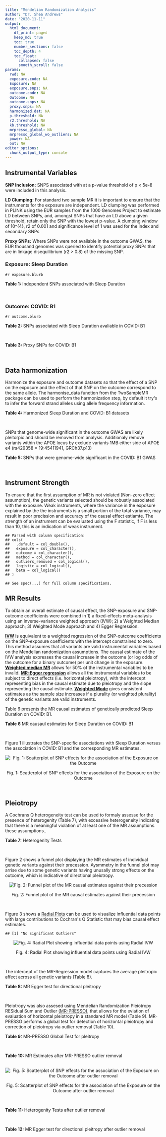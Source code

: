 ```yaml
---
title: "Mendelian Randomization Analysis"
author: "Dr. Shea Andrews"
date: "2020-11-11"
output:
  html_document:
    df_print: paged
    keep_md: true
    toc: true
    number_sections: false
    toc_depth: 4
    toc_float:
      collapsed: false
      smooth_scroll: false
params:
  rwd: NA
  exposure.code: NA
  Exposure: NA
  exposure.snps: NA
  outcome.code: NA
  Outcome: NA
  outcome.snps: NA
  proxy.snps: NA
  harmonized.dat: NA
  p.threshold: NA
  r2.threshold: NA
  kb.threshold: NA
  mrpresso_global: NA
  mrpresso_global_wo_outliers: NA
  power: NA
  out: NA
editor_options:
  chunk_output_type: console
---
```







## Instrumental Variables
**SNP Inclusion:** SNPS associated with at a p-value threshold of p < 5e-8 were included in this analysis.
<br>

**LD Clumping:** For standard two sample MR it is important to ensure that the instruments for the exposure are independent. LD clumping was performed in PLINK using the EUR samples from the 1000 Genomes Project to estimate LD between SNPs, and, amongst SNPs that have an LD above a given threshold, retain only the SNP with the lowest p-value. A clumping window of 10^{4}, r2 of 0.001 and significance level of 1 was used for the index and secondary SNPs.
<br>

**Proxy SNPs:** Where SNPs were not available in the outcome GWAS, the EUR thousand genomes was queried to identify potential proxy SNPs that are in linkage disequilibrium (r2 > 0.8) of the missing SNP.
<br>

### Exposure: Sleep Duration
`#r exposure.blurb`
<br>

**Table 1:** Independent SNPs associated with Sleep Duration
<div data-pagedtable="false">
  <script data-pagedtable-source type="application/json">
{"columns":[{"label":["SNP"],"name":[1],"type":["chr"],"align":["left"]},{"label":["CHROM"],"name":[2],"type":["dbl"],"align":["right"]},{"label":["POS"],"name":[3],"type":["dbl"],"align":["right"]},{"label":["REF"],"name":[4],"type":["chr"],"align":["left"]},{"label":["ALT"],"name":[5],"type":["chr"],"align":["left"]},{"label":["AF"],"name":[6],"type":["dbl"],"align":["right"]},{"label":["BETA"],"name":[7],"type":["dbl"],"align":["right"]},{"label":["SE"],"name":[8],"type":["dbl"],"align":["right"]},{"label":["Z"],"name":[9],"type":["dbl"],"align":["right"]},{"label":["P"],"name":[10],"type":["dbl"],"align":["right"]},{"label":["N"],"name":[11],"type":["dbl"],"align":["right"]},{"label":["TRAIT"],"name":[12],"type":["chr"],"align":["left"]}],"data":[{"1":"rs915416","2":"1","3":"34731984","4":"C","5":"G","6":"0.710053","7":"-0.0192587","8":"0.00249452","9":"-7.72040","10":"9.9e-15","11":"446118","12":"Sleep_Duration"},{"1":"rs269054","2":"1","3":"57864304","4":"T","5":"A","6":"0.422076","7":"0.0136431","8":"0.00229327","9":"5.94919","10":"2.1e-09","11":"446118","12":"Sleep_Duration"},{"1":"rs61796569","2":"1","3":"66476437","4":"C","5":"T","6":"0.269583","7":"0.0154442","8":"0.00256443","9":"6.02247","10":"1.5e-09","11":"446118","12":"Sleep_Duration"},{"1":"rs12567114","2":"1","3":"98527951","4":"G","5":"A","6":"0.275802","7":"0.0148307","8":"0.00254030","9":"5.83817","10":"4.3e-09","11":"446118","12":"Sleep_Duration"},{"1":"rs62120041","2":"2","3":"9185564","4":"T","5":"C","6":"0.066098","7":"-0.0261113","8":"0.00457497","9":"-5.70743","10":"9.6e-09","11":"446118","12":"Sleep_Duration"},{"1":"rs374153","2":"2","3":"40382712","4":"C","5":"T","6":"0.841915","7":"-0.0176119","8":"0.00310308","9":"-5.67562","10":"9.1e-09","11":"446118","12":"Sleep_Duration"},{"1":"rs2717076","2":"2","3":"58061127","4":"C","5":"T","6":"0.627416","7":"0.0184107","8":"0.00234091","9":"7.86476","10":"3.1e-15","11":"446118","12":"Sleep_Duration"},{"1":"rs75539574","2":"2","3":"58871658","4":"A","5":"C","6":"0.085792","7":"0.0362482","8":"0.00406522","9":"8.91666","10":"6.9e-19","11":"446118","12":"Sleep_Duration"},{"1":"rs7556815","2":"2","3":"114085785","4":"G","5":"A","6":"0.219144","7":"0.0407248","8":"0.00274023","9":"14.86180","10":"1.3e-49","11":"446118","12":"Sleep_Duration"},{"1":"rs35662245","2":"2","3":"147583187","4":"T","5":"A","6":"0.338744","7":"0.0145968","8":"0.00239263","9":"6.10073","10":"1.4e-09","11":"446118","12":"Sleep_Duration"},{"1":"rs11885663","2":"2","3":"166944004","4":"C","5":"T","6":"0.247809","7":"0.0162176","8":"0.00261811","9":"6.19439","10":"8.6e-10","11":"446118","12":"Sleep_Duration"},{"1":"rs10173260","2":"2","3":"210377845","4":"T","5":"C","6":"0.606235","7":"0.0128368","8":"0.00231322","9":"5.54932","10":"2.9e-08","11":"446118","12":"Sleep_Duration"},{"1":"rs112230981","2":"3","3":"55879269","4":"A","5":"G","6":"0.050160","7":"-0.0315275","8":"0.00522787","9":"-6.03066","10":"2.2e-09","11":"446118","12":"Sleep_Duration"},{"1":"rs17732997","2":"3","3":"70470834","4":"C","5":"G","6":"0.430902","7":"-0.0129345","8":"0.00228820","9":"-5.65270","10":"1.2e-08","11":"446118","12":"Sleep_Duration"},{"1":"rs7644809","2":"3","3":"107564459","4":"T","5":"C","6":"0.578394","7":"-0.0130621","8":"0.00230148","9":"-5.67552","10":"1.6e-08","11":"446118","12":"Sleep_Duration"},{"1":"rs13088093","2":"3","3":"135838598","4":"T","5":"G","6":"0.336317","7":"0.0162722","8":"0.00240235","9":"6.77345","10":"7.0e-12","11":"446118","12":"Sleep_Duration"},{"1":"rs2192528","2":"4","3":"18327896","4":"A","5":"G","6":"0.519935","7":"-0.0133687","8":"0.00226920","9":"-5.89137","10":"2.7e-09","11":"446118","12":"Sleep_Duration"},{"1":"rs17427571","2":"4","3":"82254908","4":"A","5":"G","6":"0.315687","7":"-0.0138255","8":"0.00243544","9":"-5.67680","10":"1.3e-08","11":"446118","12":"Sleep_Duration"},{"1":"rs35531607","2":"4","3":"92533225","4":"T","5":"C","6":"0.474083","7":"0.0128402","8":"0.00227278","9":"5.64956","10":"1.5e-08","11":"446118","12":"Sleep_Duration"},{"1":"rs13109404","2":"4","3":"102896591","4":"T","5":"G","6":"0.071976","7":"-0.0312035","8":"0.00440829","9":"-7.07837","10":"1.4e-12","11":"446118","12":"Sleep_Duration"},{"1":"rs365663","2":"5","3":"1428883","4":"A","5":"G","6":"0.454037","7":"-0.0146291","8":"0.00227857","9":"-6.42030","10":"1.0e-10","11":"446118","12":"Sleep_Duration"},{"1":"rs465700","2":"5","3":"3126493","4":"C","5":"G","6":"0.892166","7":"-0.0225148","8":"0.00367362","9":"-6.12878","10":"1.4e-09","11":"446118","12":"Sleep_Duration"},{"1":"rs56372231","2":"5","3":"102321905","4":"C","5":"T","6":"0.334093","7":"0.0169439","8":"0.00239981","9":"7.06052","10":"2.2e-12","11":"446118","12":"Sleep_Duration"},{"1":"rs11567976","2":"5","3":"137654218","4":"C","5":"T","6":"0.570908","7":"0.0128042","8":"0.00228516","9":"5.60320","10":"2.1e-08","11":"446118","12":"Sleep_Duration"},{"1":"rs151014368","2":"5","3":"176751059","4":"G","5":"A","6":"0.206258","7":"0.0160924","8":"0.00281958","9":"5.70737","10":"9.1e-09","11":"446118","12":"Sleep_Duration"},{"1":"rs34556183","2":"6","3":"28584775","4":"A","5":"G","6":"0.280394","7":"-0.0169228","8":"0.00252323","9":"-6.70680","10":"2.3e-11","11":"446118","12":"Sleep_Duration"},{"1":"rs113113059","2":"6","3":"43160375","4":"T","5":"C","6":"0.220000","7":"-0.0161406","8":"0.00273732","9":"-5.89650","10":"8.4e-09","11":"446118","12":"Sleep_Duration"},{"1":"rs9382445","2":"6","3":"54937974","4":"T","5":"C","6":"0.376950","7":"-0.0145360","8":"0.00233387","9":"-6.22828","10":"4.8e-10","11":"446118","12":"Sleep_Duration"},{"1":"rs2231265","2":"6","3":"89790201","4":"A","5":"G","6":"0.772289","7":"0.0149550","8":"0.00269917","9":"5.54059","10":"2.7e-08","11":"446118","12":"Sleep_Duration"},{"1":"rs9345234","2":"6","3":"93162639","4":"A","5":"C","6":"0.578016","7":"0.0130117","8":"0.00229893","9":"5.65989","10":"1.8e-08","11":"446118","12":"Sleep_Duration"},{"1":"rs34731055","2":"7","3":"2106928","4":"C","5":"T","6":"0.180890","7":"0.0194603","8":"0.00294778","9":"6.60168","10":"3.7e-11","11":"446118","12":"Sleep_Duration"},{"1":"rs2079070","2":"7","3":"114126432","4":"C","5":"G","6":"0.735387","7":"-0.0175475","8":"0.00256638","9":"-6.83745","10":"7.5e-12","11":"446118","12":"Sleep_Duration"},{"1":"rs7806045","2":"7","3":"132610266","4":"T","5":"C","6":"0.245297","7":"-0.0147916","8":"0.00262577","9":"-5.63324","10":"1.4e-08","11":"446118","12":"Sleep_Duration"},{"1":"rs4841498","2":"8","3":"10985432","4":"C","5":"T","6":"0.513040","7":"-0.0139954","8":"0.00226922","9":"-6.16749","10":"1.2e-09","11":"446118","12":"Sleep_Duration"},{"1":"rs73219758","2":"8","3":"14279446","4":"G","5":"A","6":"0.291936","7":"-0.0164012","8":"0.00249526","9":"-6.57294","10":"5.6e-11","11":"446118","12":"Sleep_Duration"},{"1":"rs10973207","2":"9","3":"37100525","4":"G","5":"T","6":"0.157677","7":"0.0204339","8":"0.00312394","9":"6.54107","10":"6.0e-11","11":"446118","12":"Sleep_Duration"},{"1":"rs1776776","2":"9","3":"140497072","4":"T","5":"C","6":"0.126168","7":"-0.0199630","8":"0.00341071","9":"-5.85303","10":"4.9e-09","11":"446118","12":"Sleep_Duration"},{"1":"rs12246842","2":"10","3":"21830580","4":"A","5":"G","6":"0.540185","7":"-0.0133949","8":"0.00227425","9":"-5.88981","10":"3.9e-09","11":"446118","12":"Sleep_Duration"},{"1":"rs10761674","2":"10","3":"64618340","4":"C","5":"T","6":"0.522666","7":"-0.0123329","8":"0.00226591","9":"-5.44280","10":"4.2e-08","11":"446118","12":"Sleep_Duration"},{"1":"rs11190970","2":"10","3":"103128332","4":"G","5":"A","6":"0.201339","7":"-0.0153790","8":"0.00282318","9":"-5.44740","10":"4.6e-08","11":"446118","12":"Sleep_Duration"},{"1":"rs7915425","2":"10","3":"125016501","4":"T","5":"C","6":"0.825318","7":"-0.0190638","8":"0.00298959","9":"-6.37673","10":"2.0e-10","11":"446118","12":"Sleep_Duration"},{"1":"rs1517572","2":"11","3":"28829882","4":"A","5":"C","6":"0.580536","7":"0.0146443","8":"0.00229467","9":"6.38188","10":"1.5e-10","11":"446118","12":"Sleep_Duration"},{"1":"rs4592416","2":"11","3":"43800474","4":"A","5":"G","6":"0.464407","7":"0.0146828","8":"0.00227010","9":"6.46791","10":"9.3e-11","11":"446118","12":"Sleep_Duration"},{"1":"rs11039544","2":"11","3":"48173412","4":"G","5":"A","6":"0.162221","7":"-0.0183890","8":"0.00307361","9":"-5.98287","10":"1.9e-09","11":"446118","12":"Sleep_Duration"},{"1":"rs174560","2":"11","3":"61581764","4":"T","5":"C","6":"0.314215","7":"0.0135751","8":"0.00243675","9":"5.57099","10":"2.8e-08","11":"446118","12":"Sleep_Duration"},{"1":"rs12791153","2":"11","3":"80685181","4":"A","5":"T","6":"0.081089","7":"0.0235481","8":"0.00421690","9":"5.58422","10":"1.9e-08","11":"446118","12":"Sleep_Duration"},{"1":"rs1553132","2":"11","3":"88297740","4":"A","5":"G","6":"0.258433","7":"0.0145068","8":"0.00258447","9":"5.61307","10":"2.5e-08","11":"446118","12":"Sleep_Duration"},{"1":"rs1939455","2":"11","3":"101520886","4":"G","5":"T","6":"0.120554","7":"-0.0204253","8":"0.00356118","9":"-5.73554","10":"1.2e-08","11":"446118","12":"Sleep_Duration"},{"1":"rs1079727","2":"11","3":"113289182","4":"T","5":"C","6":"0.157818","7":"0.0182922","8":"0.00310347","9":"5.89411","10":"5.3e-09","11":"446118","12":"Sleep_Duration"},{"1":"rs3751046","2":"11","3":"122828342","4":"A","5":"G","6":"0.146493","7":"0.0194129","8":"0.00320818","9":"6.05106","10":"1.1e-09","11":"446118","12":"Sleep_Duration"},{"1":"rs34354917","2":"12","3":"38764559","4":"C","5":"A","6":"0.289528","7":"-0.0137464","8":"0.00250081","9":"-5.49678","10":"3.9e-08","11":"446118","12":"Sleep_Duration"},{"1":"rs4767550","2":"12","3":"117951150","4":"A","5":"G","6":"0.414138","7":"0.0143001","8":"0.00230960","9":"6.19159","10":"6.3e-10","11":"446118","12":"Sleep_Duration"},{"1":"rs6575005","2":"14","3":"26954078","4":"T","5":"C","6":"0.242146","7":"-0.0155637","8":"0.00264172","9":"-5.89150","10":"4.4e-09","11":"446118","12":"Sleep_Duration"},{"1":"rs10483350","2":"14","3":"29816155","4":"A","5":"G","6":"0.195418","7":"0.0173690","8":"0.00286760","9":"6.05698","10":"1.5e-09","11":"446118","12":"Sleep_Duration"},{"1":"rs61985058","2":"14","3":"60233841","4":"C","5":"T","6":"0.143176","7":"0.0185938","8":"0.00322893","9":"5.75850","10":"1.3e-08","11":"446118","12":"Sleep_Duration"},{"1":"rs55658675","2":"14","3":"65554638","4":"C","5":"T","6":"0.355062","7":"-0.0131415","8":"0.00236892","9":"-5.54746","10":"2.0e-08","11":"446118","12":"Sleep_Duration"},{"1":"rs11621908","2":"14","3":"78495761","4":"C","5":"T","6":"0.082859","7":"-0.0240951","8":"0.00416298","9":"-5.78795","10":"5.6e-09","11":"446118","12":"Sleep_Duration"},{"1":"rs8038326","2":"15","3":"47989799","4":"A","5":"G","6":"0.273090","7":"-0.0159204","8":"0.00254070","9":"-6.26615","10":"2.8e-10","11":"446118","12":"Sleep_Duration"},{"1":"rs3095508","2":"16","3":"6550400","4":"C","5":"A","6":"0.406471","7":"-0.0153518","8":"0.00230437","9":"-6.66204","10":"3.1e-11","11":"446118","12":"Sleep_Duration"},{"1":"rs11643715","2":"16","3":"23909538","4":"C","5":"G","6":"0.290942","7":"0.0138950","8":"0.00249658","9":"5.56561","10":"3.2e-08","11":"446118","12":"Sleep_Duration"},{"1":"rs9937053","2":"16","3":"53799507","4":"G","5":"A","6":"0.423305","7":"-0.0169348","8":"0.00229041","9":"-7.39379","10":"1.2e-13","11":"446118","12":"Sleep_Duration"},{"1":"rs7198661","2":"16","3":"56090428","4":"T","5":"C","6":"0.497682","7":"-0.0133829","8":"0.00227449","9":"-5.88391","10":"3.9e-09","11":"446118","12":"Sleep_Duration"},{"1":"rs3027234","2":"17","3":"8136092","4":"C","5":"T","6":"0.227151","7":"-0.0151536","8":"0.00270628","9":"-5.59942","10":"2.3e-08","11":"446118","12":"Sleep_Duration"},{"1":"rs205024","2":"17","3":"11227352","4":"C","5":"T","6":"0.383735","7":"0.0138261","8":"0.00232711","9":"5.94132","10":"3.9e-09","11":"446118","12":"Sleep_Duration"},{"1":"rs8072993","2":"17","3":"21335627","4":"T","5":"G","6":"0.636508","7":"0.0174776","8":"0.00282169","9":"6.19402","10":"4.2e-10","11":"446118","12":"Sleep_Duration"},{"1":"rs147114641","2":"17","3":"43581015","4":"C","5":"A","6":"0.226278","7":"-0.0159801","8":"0.00270379","9":"-5.91026","10":"3.1e-09","11":"446118","12":"Sleep_Duration"},{"1":"rs2696429","2":"17","3":"44335274","4":"G","5":"A","6":"0.226374","7":"-0.0168884","8":"0.00270763","9":"-6.23734","10":"4.0e-10","11":"446118","12":"Sleep_Duration"},{"1":"rs553223732","2":"17","3":"44361954","4":"G","5":"C","6":"0.206352","7":"-0.0167895","8":"0.00288464","9":"-5.82031","10":"5.3e-09","11":"446118","12":"Sleep_Duration"},{"1":"rs538476570","2":"17","3":"44369623","4":"A","5":"G","6":"0.207307","7":"-0.0164347","8":"0.00290505","9":"-5.65729","10":"1.3e-08","11":"446118","12":"Sleep_Duration"},{"1":"rs547290689","2":"17","3":"45567907","4":"C","5":"T","6":"0.558590","7":"-0.0132418","8":"0.00229345","9":"-5.77375","10":"7.5e-09","11":"446118","12":"Sleep_Duration"},{"1":"rs12607679","2":"18","3":"53059748","4":"T","5":"C","6":"0.262283","7":"-0.0201387","8":"0.00259284","9":"-7.76704","10":"8.3e-15","11":"446118","12":"Sleep_Duration"},{"1":"rs10421649","2":"19","3":"9942262","4":"T","5":"A","6":"0.556970","7":"0.0132975","8":"0.00229462","9":"5.79508","10":"6.9e-09","11":"446118","12":"Sleep_Duration"},{"1":"rs2072727","2":"20","3":"43538733","4":"T","5":"C","6":"0.563830","7":"-0.0132425","8":"0.00228506","9":"-5.79525","10":"7.9e-09","11":"446118","12":"Sleep_Duration"}],"options":{"columns":{"min":{},"max":[10]},"rows":{"min":[10],"max":[10]},"pages":{}}}
  </script>
</div>
<br>

### Outcome: COVID: B1
`#r outcome.blurb`
<br>

**Table 2:** SNPs associated with Sleep Duration avaliable in COVID: B1
<div data-pagedtable="false">
  <script data-pagedtable-source type="application/json">
{"columns":[{"label":["SNP"],"name":[1],"type":["chr"],"align":["left"]},{"label":["CHROM"],"name":[2],"type":["dbl"],"align":["right"]},{"label":["POS"],"name":[3],"type":["dbl"],"align":["right"]},{"label":["REF"],"name":[4],"type":["chr"],"align":["left"]},{"label":["ALT"],"name":[5],"type":["chr"],"align":["left"]},{"label":["AF"],"name":[6],"type":["dbl"],"align":["right"]},{"label":["BETA"],"name":[7],"type":["dbl"],"align":["right"]},{"label":["SE"],"name":[8],"type":["dbl"],"align":["right"]},{"label":["Z"],"name":[9],"type":["dbl"],"align":["right"]},{"label":["P"],"name":[10],"type":["dbl"],"align":["right"]},{"label":["N"],"name":[11],"type":["dbl"],"align":["right"]},{"label":["TRAIT"],"name":[12],"type":["chr"],"align":["left"]}],"data":[{"1":"rs915416","2":"1","3":"34731984","4":"C","5":"G","6":"0.645100","7":"0.0745550","8":"0.054109","9":"1.37786690","10":"0.168200","11":"8178","12":"COVID:_hospitalized_vs._not_hospitalized"},{"1":"rs269054","2":"1","3":"57864304","4":"T","5":"A","6":"0.444800","7":"-0.0162760","8":"0.039946","9":"-0.40745006","10":"0.683700","11":"10908","12":"COVID:_hospitalized_vs._not_hospitalized"},{"1":"rs61796569","2":"1","3":"66476437","4":"C","5":"T","6":"0.278900","7":"0.0765710","8":"0.055748","9":"1.37352013","10":"0.169600","11":"9389","12":"COVID:_hospitalized_vs._not_hospitalized"},{"1":"rs12567114","2":"1","3":"98527951","4":"G","5":"A","6":"0.306900","7":"-0.0128240","8":"0.055895","9":"-0.22943018","10":"0.818500","11":"8689","12":"COVID:_hospitalized_vs._not_hospitalized"},{"1":"rs62120041","2":"2","3":"9185564","4":"T","5":"C","6":"0.145100","7":"0.1133400","8":"0.089214","9":"1.27042841","10":"0.203900","11":"10639","12":"COVID:_hospitalized_vs._not_hospitalized"},{"1":"rs374153","2":"2","3":"40382712","4":"C","5":"T","6":"0.746500","7":"0.1151000","8":"0.051570","9":"2.23191778","10":"0.025630","11":"10908","12":"COVID:_hospitalized_vs._not_hospitalized"},{"1":"rs2717076","2":"2","3":"58061127","4":"C","5":"T","6":"0.644400","7":"-0.0308610","8":"0.049818","9":"-0.61947489","10":"0.535600","11":"9389","12":"COVID:_hospitalized_vs._not_hospitalized"},{"1":"rs75539574","2":"2","3":"58871658","4":"A","5":"C","6":"0.178300","7":"-0.0071372","8":"0.081577","9":"-0.08749035","10":"0.930300","11":"8704","12":"COVID:_hospitalized_vs._not_hospitalized"},{"1":"rs7556815","2":"2","3":"114085785","4":"G","5":"A","6":"0.265800","7":"0.0148970","8":"0.049472","9":"0.30111983","10":"0.763300","11":"10908","12":"COVID:_hospitalized_vs._not_hospitalized"},{"1":"rs35662245","2":"2","3":"147583187","4":"T","5":"A","6":"0.381500","7":"-0.0245650","8":"0.041477","9":"-0.59225595","10":"0.553700","11":"9011","12":"COVID:_hospitalized_vs._not_hospitalized"},{"1":"rs11885663","2":"2","3":"166944004","4":"C","5":"T","6":"0.294500","7":"-0.0295990","8":"0.047430","9":"-0.62405650","10":"0.532600","11":"10208","12":"COVID:_hospitalized_vs._not_hospitalized"},{"1":"rs10173260","2":"2","3":"210377845","4":"T","5":"C","6":"0.547300","7":"-0.0447870","8":"0.040207","9":"-1.11391051","10":"0.265300","11":"10208","12":"COVID:_hospitalized_vs._not_hospitalized"},{"1":"rs112230981","2":"3","3":"55879269","4":"A","5":"G","6":"0.152300","7":"0.0503650","8":"0.129360","9":"0.38933983","10":"0.697000","11":"8758","12":"COVID:_hospitalized_vs._not_hospitalized"},{"1":"rs17732997","2":"3","3":"70470834","4":"C","5":"G","6":"0.432600","7":"-0.0625910","8":"0.046562","9":"-1.34425068","10":"0.178900","11":"8689","12":"COVID:_hospitalized_vs._not_hospitalized"},{"1":"rs7644809","2":"3","3":"107564459","4":"T","5":"C","6":"0.510700","7":"-0.0646920","8":"0.041156","9":"-1.57187287","10":"0.116000","11":"10908","12":"COVID:_hospitalized_vs._not_hospitalized"},{"1":"rs13088093","2":"3","3":"135838598","4":"T","5":"G","6":"0.368900","7":"0.0193670","8":"0.053782","9":"0.36010189","10":"0.718800","11":"8178","12":"COVID:_hospitalized_vs._not_hospitalized"},{"1":"rs2192528","2":"4","3":"18327896","4":"A","5":"G","6":"0.554500","7":"-0.0657960","8":"0.041296","9":"-1.59327780","10":"0.111100","11":"10908","12":"COVID:_hospitalized_vs._not_hospitalized"},{"1":"rs17427571","2":"4","3":"82254908","4":"A","5":"G","6":"0.356200","7":"-0.0680190","8":"0.041688","9":"-1.63162061","10":"0.102800","11":"10908","12":"COVID:_hospitalized_vs._not_hospitalized"},{"1":"rs35531607","2":"4","3":"92533225","4":"T","5":"C","6":"0.461700","7":"-0.0946770","8":"0.050009","9":"-1.89319922","10":"0.058330","11":"8178","12":"COVID:_hospitalized_vs._not_hospitalized"},{"1":"rs13109404","2":"4","3":"102896591","4":"T","5":"G","6":"0.138400","7":"0.1496700","8":"0.083624","9":"1.78979719","10":"0.073490","11":"10639","12":"COVID:_hospitalized_vs._not_hospitalized"},{"1":"rs365663","2":"5","3":"1428883","4":"A","5":"G","6":"0.475000","7":"-0.0246220","8":"0.043182","9":"-0.57019128","10":"0.568600","11":"9697","12":"COVID:_hospitalized_vs._not_hospitalized"},{"1":"rs465700","2":"5","3":"3126493","4":"C","5":"G","6":"0.788200","7":"0.0658310","8":"0.065105","9":"1.01115122","10":"0.311900","11":"10546","12":"COVID:_hospitalized_vs._not_hospitalized"},{"1":"rs56372231","2":"5","3":"102321905","4":"C","5":"T","6":"0.348500","7":"0.0311600","8":"0.041819","9":"0.74511586","10":"0.456200","11":"10908","12":"COVID:_hospitalized_vs._not_hospitalized"},{"1":"rs11567976","2":"5","3":"137654218","4":"C","5":"T","6":"0.491700","7":"-0.0200100","8":"0.039973","9":"-0.50058790","10":"0.616700","11":"10908","12":"COVID:_hospitalized_vs._not_hospitalized"},{"1":"rs151014368","2":"5","3":"176751059","4":"G","5":"A","6":"0.261800","7":"0.1256100","8":"0.059510","9":"2.11073769","10":"0.034790","11":"9389","12":"COVID:_hospitalized_vs._not_hospitalized"},{"1":"rs34556183","2":"6","3":"28584775","4":"A","5":"G","6":"0.337700","7":"-0.0275890","8":"0.045051","9":"-0.61239484","10":"0.540300","11":"8704","12":"COVID:_hospitalized_vs._not_hospitalized"},{"1":"rs113113059","2":"6","3":"43160375","4":"T","5":"C","6":"0.338400","7":"0.0065503","8":"0.046897","9":"0.13967418","10":"0.888900","11":"10208","12":"COVID:_hospitalized_vs._not_hospitalized"},{"1":"rs9382445","2":"6","3":"54937974","4":"T","5":"C","6":"0.379900","7":"0.0581220","8":"0.041078","9":"1.41491796","10":"0.157100","11":"10908","12":"COVID:_hospitalized_vs._not_hospitalized"},{"1":"rs2231265","2":"6","3":"89790201","4":"A","5":"G","6":"0.728300","7":"0.0253080","8":"0.049973","9":"0.50643347","10":"0.612600","11":"10908","12":"COVID:_hospitalized_vs._not_hospitalized"},{"1":"rs9345234","2":"6","3":"93162639","4":"A","5":"C","6":"0.512800","7":"-0.1022300","8":"0.039750","9":"-2.57182390","10":"0.010120","11":"10908","12":"COVID:_hospitalized_vs._not_hospitalized"},{"1":"rs34731055","2":"7","3":"2106928","4":"C","5":"T","6":"0.255700","7":"-0.0818890","8":"0.057257","9":"-1.43020067","10":"0.152700","11":"7901","12":"COVID:_hospitalized_vs._not_hospitalized"},{"1":"rs2079070","2":"7","3":"114126432","4":"C","5":"G","6":"0.721000","7":"0.0179270","8":"0.048824","9":"0.36717598","10":"0.713500","11":"10908","12":"COVID:_hospitalized_vs._not_hospitalized"},{"1":"rs7806045","2":"7","3":"132610266","4":"T","5":"C","6":"0.307400","7":"0.0628690","8":"0.045864","9":"1.37077010","10":"0.170400","11":"10546","12":"COVID:_hospitalized_vs._not_hospitalized"},{"1":"rs4841498","2":"8","3":"10985432","4":"C","5":"T","6":"0.535700","7":"-0.0301620","8":"0.040111","9":"-0.75196330","10":"0.452100","11":"10908","12":"COVID:_hospitalized_vs._not_hospitalized"},{"1":"rs73219758","2":"8","3":"14279446","4":"G","5":"A","6":"0.300600","7":"-0.0088654","8":"0.047293","9":"-0.18745692","10":"0.851300","11":"9011","12":"COVID:_hospitalized_vs._not_hospitalized"},{"1":"rs10973207","2":"9","3":"37100525","4":"G","5":"T","6":"0.211700","7":"-0.0495930","8":"0.057205","9":"-0.86693471","10":"0.386000","11":"10908","12":"COVID:_hospitalized_vs._not_hospitalized"},{"1":"rs1776776","2":"9","3":"140497072","4":"T","5":"C","6":"0.237900","7":"-0.0190650","8":"0.053598","9":"-0.35570357","10":"0.722100","11":"10546","12":"COVID:_hospitalized_vs._not_hospitalized"},{"1":"rs12246842","2":"10","3":"21830580","4":"A","5":"G","6":"0.600300","7":"-0.0136540","8":"0.051215","9":"-0.26660158","10":"0.789800","11":"8777","12":"COVID:_hospitalized_vs._not_hospitalized"},{"1":"rs10761674","2":"10","3":"64618340","4":"C","5":"T","6":"0.499400","7":"-0.0350540","8":"0.038971","9":"-0.89948936","10":"0.368400","11":"10908","12":"COVID:_hospitalized_vs._not_hospitalized"},{"1":"rs11190970","2":"10","3":"103128332","4":"G","5":"A","6":"0.239500","7":"-0.0313370","8":"0.054355","9":"-0.57652470","10":"0.564300","11":"10601","12":"COVID:_hospitalized_vs._not_hospitalized"},{"1":"rs7915425","2":"10","3":"125016501","4":"T","5":"C","6":"0.748900","7":"0.0793250","8":"0.052831","9":"1.50148587","10":"0.133200","11":"10208","12":"COVID:_hospitalized_vs._not_hospitalized"},{"1":"rs1517572","2":"11","3":"28829882","4":"A","5":"C","6":"0.501100","7":"-0.0203400","8":"0.048478","9":"-0.41957176","10":"0.674800","11":"8689","12":"COVID:_hospitalized_vs._not_hospitalized"},{"1":"rs4592416","2":"11","3":"43800474","4":"A","5":"G","6":"0.425700","7":"-0.0041998","8":"0.040916","9":"-0.10264444","10":"0.918200","11":"10908","12":"COVID:_hospitalized_vs._not_hospitalized"},{"1":"rs11039544","2":"11","3":"48173412","4":"G","5":"A","6":"0.230900","7":"-0.0120710","8":"0.053218","9":"-0.22682175","10":"0.820600","11":"10908","12":"COVID:_hospitalized_vs._not_hospitalized"},{"1":"rs174560","2":"11","3":"61581764","4":"T","5":"C","6":"0.350200","7":"0.0190340","8":"0.042824","9":"0.44447039","10":"0.656700","11":"10908","12":"COVID:_hospitalized_vs._not_hospitalized"},{"1":"rs12791153","2":"11","3":"80685181","4":"A","5":"T","6":"0.166100","7":"-0.0182850","8":"0.080148","9":"-0.22814044","10":"0.819500","11":"10805","12":"COVID:_hospitalized_vs._not_hospitalized"},{"1":"rs1553132","2":"11","3":"88297740","4":"A","5":"G","6":"0.311200","7":"-0.0394350","8":"0.044755","9":"-0.88113060","10":"0.378200","11":"10908","12":"COVID:_hospitalized_vs._not_hospitalized"},{"1":"rs1939455","2":"11","3":"101520886","4":"G","5":"T","6":"0.225000","7":"0.0328430","8":"0.060575","9":"0.54218737","10":"0.587700","11":"9011","12":"COVID:_hospitalized_vs._not_hospitalized"},{"1":"rs1079727","2":"11","3":"113289182","4":"T","5":"C","6":"0.218300","7":"-0.0506200","8":"0.055629","9":"-0.90995704","10":"0.362800","11":"10908","12":"COVID:_hospitalized_vs._not_hospitalized"},{"1":"rs3751046","2":"11","3":"122828342","4":"A","5":"G","6":"0.225700","7":"-0.0494410","8":"0.053942","9":"-0.91655853","10":"0.359400","11":"10908","12":"COVID:_hospitalized_vs._not_hospitalized"},{"1":"rs34354917","2":"12","3":"38764559","4":"C","5":"A","6":"0.278900","7":"0.0961370","8":"0.048881","9":"1.96675600","10":"0.049210","11":"10908","12":"COVID:_hospitalized_vs._not_hospitalized"},{"1":"rs4767550","2":"12","3":"117951150","4":"A","5":"G","6":"0.395900","7":"0.0565920","8":"0.042497","9":"1.33167047","10":"0.183000","11":"10908","12":"COVID:_hospitalized_vs._not_hospitalized"},{"1":"rs6575005","2":"14","3":"26954078","4":"T","5":"C","6":"0.316800","7":"0.0859270","8":"0.056857","9":"1.51128269","10":"0.130700","11":"8178","12":"COVID:_hospitalized_vs._not_hospitalized"},{"1":"rs10483350","2":"14","3":"29816155","4":"A","5":"G","6":"0.255100","7":"0.0433420","8":"0.058906","9":"0.73578243","10":"0.461900","11":"9286","12":"COVID:_hospitalized_vs._not_hospitalized"},{"1":"rs61985058","2":"14","3":"60233841","4":"C","5":"T","6":"0.194300","7":"0.0175140","8":"0.060302","9":"0.29043813","10":"0.771500","11":"10908","12":"COVID:_hospitalized_vs._not_hospitalized"},{"1":"rs55658675","2":"14","3":"65554638","4":"C","5":"T","6":"0.337100","7":"-0.0209410","8":"0.044214","9":"-0.47362826","10":"0.635800","11":"10908","12":"COVID:_hospitalized_vs._not_hospitalized"},{"1":"rs11621908","2":"14","3":"78495761","4":"C","5":"T","6":"0.175900","7":"-0.0036746","8":"0.069603","9":"-0.05279370","10":"0.957900","11":"10908","12":"COVID:_hospitalized_vs._not_hospitalized"},{"1":"rs8038326","2":"15","3":"47989799","4":"A","5":"G","6":"0.294000","7":"0.0210920","8":"0.047220","9":"0.44667514","10":"0.655100","11":"10908","12":"COVID:_hospitalized_vs._not_hospitalized"},{"1":"rs3095508","2":"16","3":"6550400","4":"C","5":"A","6":"0.397800","7":"-0.0011854","8":"0.040780","9":"-0.02906817","10":"0.976800","11":"10805","12":"COVID:_hospitalized_vs._not_hospitalized"},{"1":"rs11643715","2":"16","3":"23909538","4":"C","5":"G","6":"0.305400","7":"-0.0612930","8":"0.046704","9":"-1.31237153","10":"0.189400","11":"10908","12":"COVID:_hospitalized_vs._not_hospitalized"},{"1":"rs9937053","2":"16","3":"53799507","4":"G","5":"A","6":"0.445800","7":"0.0735600","8":"0.039061","9":"1.88320832","10":"0.059680","11":"10908","12":"COVID:_hospitalized_vs._not_hospitalized"},{"1":"rs7198661","2":"16","3":"56090428","4":"T","5":"C","6":"0.479100","7":"0.1059300","8":"0.052111","9":"2.03277619","10":"0.042070","11":"6178","12":"COVID:_hospitalized_vs._not_hospitalized"},{"1":"rs3027234","2":"17","3":"8136092","4":"C","5":"T","6":"0.245600","7":"0.1448300","8":"0.049972","9":"2.89822300","10":"0.003754","11":"10908","12":"COVID:_hospitalized_vs._not_hospitalized"},{"1":"rs205024","2":"17","3":"11227352","4":"C","5":"T","6":"0.400100","7":"0.0202110","8":"0.041247","9":"0.48999927","10":"0.624100","11":"10908","12":"COVID:_hospitalized_vs._not_hospitalized"},{"1":"rs147114641","2":"17","3":"43581015","4":"C","5":"A","6":"0.016330","7":"0.2530700","8":"0.213680","9":"1.18434107","10":"0.236300","11":"6753","12":"COVID:_hospitalized_vs._not_hospitalized"},{"1":"rs547290689","2":"17","3":"45567907","4":"C","5":"T","6":"0.009357","7":"0.1534900","8":"0.290690","9":"0.52801954","10":"0.597500","11":"6652","12":"COVID:_hospitalized_vs._not_hospitalized"},{"1":"rs12607679","2":"18","3":"53059748","4":"T","5":"C","6":"0.285200","7":"-0.0748740","8":"0.047182","9":"-1.58691874","10":"0.112500","11":"10908","12":"COVID:_hospitalized_vs._not_hospitalized"},{"1":"rs10421649","2":"19","3":"9942262","4":"T","5":"A","6":"0.530200","7":"-0.0269880","8":"0.054009","9":"-0.49969450","10":"0.617300","11":"5871","12":"COVID:_hospitalized_vs._not_hospitalized"},{"1":"rs2072727","2":"20","3":"43538733","4":"T","5":"C","6":"0.570300","7":"-0.0204590","8":"0.039938","9":"-0.51226902","10":"0.608500","11":"10908","12":"COVID:_hospitalized_vs._not_hospitalized"},{"1":"rs8072993","2":"NA","3":"NA","4":"NA","5":"NA","6":"NA","7":"NA","8":"NA","9":"NA","10":"NA","11":"NA","12":"NA"},{"1":"rs2696429","2":"NA","3":"NA","4":"NA","5":"NA","6":"NA","7":"NA","8":"NA","9":"NA","10":"NA","11":"NA","12":"NA"},{"1":"rs553223732","2":"NA","3":"NA","4":"NA","5":"NA","6":"NA","7":"NA","8":"NA","9":"NA","10":"NA","11":"NA","12":"NA"},{"1":"rs538476570","2":"NA","3":"NA","4":"NA","5":"NA","6":"NA","7":"NA","8":"NA","9":"NA","10":"NA","11":"NA","12":"NA"}],"options":{"columns":{"min":{},"max":[10]},"rows":{"min":[10],"max":[10]},"pages":{}}}
  </script>
</div>
<br>

**Table 3:** Proxy SNPs for COVID: B1
<div data-pagedtable="false">
  <script data-pagedtable-source type="application/json">
{"columns":[{"label":["target_snp"],"name":[1],"type":["chr"],"align":["left"]},{"label":["proxy_snp"],"name":[2],"type":["chr"],"align":["left"]},{"label":["ld.r2"],"name":[3],"type":["dbl"],"align":["right"]},{"label":["Dprime"],"name":[4],"type":["dbl"],"align":["right"]},{"label":["PHASE"],"name":[5],"type":["chr"],"align":["left"]},{"label":["X12"],"name":[6],"type":["lgl"],"align":["right"]},{"label":["CHROM"],"name":[7],"type":["dbl"],"align":["right"]},{"label":["POS"],"name":[8],"type":["dbl"],"align":["right"]},{"label":["REF.proxy"],"name":[9],"type":["chr"],"align":["left"]},{"label":["ALT.proxy"],"name":[10],"type":["chr"],"align":["left"]},{"label":["AF"],"name":[11],"type":["dbl"],"align":["right"]},{"label":["BETA"],"name":[12],"type":["dbl"],"align":["right"]},{"label":["SE"],"name":[13],"type":["dbl"],"align":["right"]},{"label":["Z"],"name":[14],"type":["dbl"],"align":["right"]},{"label":["P"],"name":[15],"type":["dbl"],"align":["right"]},{"label":["N"],"name":[16],"type":["dbl"],"align":["right"]},{"label":["TRAIT"],"name":[17],"type":["chr"],"align":["left"]},{"label":["ref"],"name":[18],"type":["chr"],"align":["left"]},{"label":["ref.proxy"],"name":[19],"type":["chr"],"align":["left"]},{"label":["alt"],"name":[20],"type":["chr"],"align":["left"]},{"label":["alt.proxy"],"name":[21],"type":["chr"],"align":["left"]},{"label":["ALT"],"name":[22],"type":["chr"],"align":["left"]},{"label":["REF"],"name":[23],"type":["chr"],"align":["left"]},{"label":["proxy.outcome"],"name":[24],"type":["lgl"],"align":["right"]}],"data":[{"1":"rs8072993","2":"rs4589616","3":"0.851409","4":"0.979781","5":"TA/GC","6":"NA","7":"17","8":"21349662","9":"A","10":"C","11":"0.734100","12":"-0.0063297","13":"0.075065","14":"-0.08432292","15":"0.9328","16":"4586","17":"COVID:_hospitalized_vs._not_hospitalized","18":"T","19":"A","20":"G","21":"C","22":"G","23":"T","24":"TRUE"},{"1":"rs2696429","2":"rs2696531","3":"0.964432","4":"1.000000","5":"AG/GC","6":"NA","7":"17","8":"44355634","9":"C","10":"A","11":"0.107700","12":"-0.0549200","13":"0.085638","14":"-0.64130409","15":"0.5213","16":"5228","17":"COVID:_hospitalized_vs._not_hospitalized","18":"A","19":"G","20":"G","21":"C","22":"G","23":"G","24":"TRUE"},{"1":"rs553223732","2":"rs140912760","3":"1.000000","4":"1.000000","5":"CC/GT","6":"NA","7":"17","8":"44289046","9":"T","10":"C","11":"0.004871","12":"-0.4202600","13":"0.458160","14":"-0.91727781","15":"0.3590","16":"4113","17":"COVID:_hospitalized_vs._not_hospitalized","18":"C","19":"C","20":"G","21":"T","22":"C","23":"G","24":"TRUE"},{"1":"rs538476570","2":"NA","3":"NA","4":"NA","5":"NA","6":"NA","7":"NA","8":"NA","9":"NA","10":"NA","11":"NA","12":"NA","13":"NA","14":"NA","15":"NA","16":"NA","17":"NA","18":"NA","19":"NA","20":"NA","21":"NA","22":"NA","23":"NA","24":"NA"}],"options":{"columns":{"min":{},"max":[10]},"rows":{"min":[10],"max":[10]},"pages":{}}}
  </script>
</div>
<br>

## Data harmonization
Harmonize the exposure and outcome datasets so that the effect of a SNP on the exposure and the effect of that SNP on the outcome correspond to the same allele. The harmonise_data function from the TwoSampleMR package can be used to perform the harmonization step, by default it try's to infer the forward strand alleles using allele frequency information.
<br>

**Table 4:** Harmonized Sleep Duration and COVID: B1 datasets
<div data-pagedtable="false">
  <script data-pagedtable-source type="application/json">
{"columns":[{"label":["SNP"],"name":[1],"type":["chr"],"align":["left"]},{"label":["effect_allele.exposure"],"name":[2],"type":["chr"],"align":["left"]},{"label":["other_allele.exposure"],"name":[3],"type":["chr"],"align":["left"]},{"label":["effect_allele.outcome"],"name":[4],"type":["chr"],"align":["left"]},{"label":["other_allele.outcome"],"name":[5],"type":["chr"],"align":["left"]},{"label":["beta.exposure"],"name":[6],"type":["dbl"],"align":["right"]},{"label":["beta.outcome"],"name":[7],"type":["dbl"],"align":["right"]},{"label":["eaf.exposure"],"name":[8],"type":["dbl"],"align":["right"]},{"label":["eaf.outcome"],"name":[9],"type":["dbl"],"align":["right"]},{"label":["remove"],"name":[10],"type":["lgl"],"align":["right"]},{"label":["palindromic"],"name":[11],"type":["lgl"],"align":["right"]},{"label":["ambiguous"],"name":[12],"type":["lgl"],"align":["right"]},{"label":["id.outcome"],"name":[13],"type":["chr"],"align":["left"]},{"label":["chr.outcome"],"name":[14],"type":["dbl"],"align":["right"]},{"label":["pos.outcome"],"name":[15],"type":["dbl"],"align":["right"]},{"label":["se.outcome"],"name":[16],"type":["dbl"],"align":["right"]},{"label":["z.outcome"],"name":[17],"type":["dbl"],"align":["right"]},{"label":["pval.outcome"],"name":[18],"type":["dbl"],"align":["right"]},{"label":["samplesize.outcome"],"name":[19],"type":["dbl"],"align":["right"]},{"label":["outcome"],"name":[20],"type":["chr"],"align":["left"]},{"label":["mr_keep.outcome"],"name":[21],"type":["lgl"],"align":["right"]},{"label":["pval_origin.outcome"],"name":[22],"type":["chr"],"align":["left"]},{"label":["chr.exposure"],"name":[23],"type":["dbl"],"align":["right"]},{"label":["pos.exposure"],"name":[24],"type":["dbl"],"align":["right"]},{"label":["se.exposure"],"name":[25],"type":["dbl"],"align":["right"]},{"label":["z.exposure"],"name":[26],"type":["dbl"],"align":["right"]},{"label":["pval.exposure"],"name":[27],"type":["dbl"],"align":["right"]},{"label":["samplesize.exposure"],"name":[28],"type":["dbl"],"align":["right"]},{"label":["exposure"],"name":[29],"type":["chr"],"align":["left"]},{"label":["mr_keep.exposure"],"name":[30],"type":["lgl"],"align":["right"]},{"label":["pval_origin.exposure"],"name":[31],"type":["chr"],"align":["left"]},{"label":["id.exposure"],"name":[32],"type":["chr"],"align":["left"]},{"label":["action"],"name":[33],"type":["dbl"],"align":["right"]},{"label":["mr_keep"],"name":[34],"type":["lgl"],"align":["right"]},{"label":["pt"],"name":[35],"type":["dbl"],"align":["right"]},{"label":["pleitropy_keep"],"name":[36],"type":["lgl"],"align":["right"]},{"label":["mrpresso_RSSobs"],"name":[37],"type":["lgl"],"align":["right"]},{"label":["mrpresso_pval"],"name":[38],"type":["lgl"],"align":["right"]},{"label":["mrpresso_keep"],"name":[39],"type":["lgl"],"align":["right"]}],"data":[{"1":"rs10173260","2":"C","3":"T","4":"C","5":"T","6":"0.0128368","7":"-0.0447870","8":"0.606235","9":"0.547300","10":"FALSE","11":"FALSE","12":"FALSE","13":"vzF2k3","14":"2","15":"210377845","16":"0.040207","17":"-1.11391051","18":"0.265300","19":"10208","20":"covidhgi2020anaB1v4","21":"TRUE","22":"reported","23":"2","24":"210377845","25":"0.00231322","26":"5.54932","27":"2.9e-08","28":"446118","29":"Dashti2019slepdur","30":"TRUE","31":"reported","32":"4DohZ3","33":"2","34":"TRUE","35":"5e-08","36":"TRUE","37":"NA","38":"NA","39":"TRUE"},{"1":"rs10421649","2":"A","3":"T","4":"A","5":"T","6":"0.0132975","7":"-0.0269880","8":"0.556970","9":"0.530200","10":"FALSE","11":"TRUE","12":"TRUE","13":"vzF2k3","14":"19","15":"9942262","16":"0.054009","17":"-0.49969450","18":"0.617300","19":"5871","20":"covidhgi2020anaB1v4","21":"TRUE","22":"reported","23":"19","24":"9942262","25":"0.00229462","26":"5.79508","27":"6.9e-09","28":"446118","29":"Dashti2019slepdur","30":"TRUE","31":"reported","32":"4DohZ3","33":"2","34":"FALSE","35":"5e-08","36":"TRUE","37":"NA","38":"NA","39":"NA"},{"1":"rs10483350","2":"G","3":"A","4":"G","5":"A","6":"0.0173690","7":"0.0433420","8":"0.195418","9":"0.255100","10":"FALSE","11":"FALSE","12":"FALSE","13":"vzF2k3","14":"14","15":"29816155","16":"0.058906","17":"0.73578243","18":"0.461900","19":"9286","20":"covidhgi2020anaB1v4","21":"TRUE","22":"reported","23":"14","24":"29816155","25":"0.00286760","26":"6.05698","27":"1.5e-09","28":"446118","29":"Dashti2019slepdur","30":"TRUE","31":"reported","32":"4DohZ3","33":"2","34":"TRUE","35":"5e-08","36":"TRUE","37":"NA","38":"NA","39":"TRUE"},{"1":"rs10761674","2":"T","3":"C","4":"T","5":"C","6":"-0.0123329","7":"-0.0350540","8":"0.522666","9":"0.499400","10":"FALSE","11":"FALSE","12":"FALSE","13":"vzF2k3","14":"10","15":"64618340","16":"0.038971","17":"-0.89948936","18":"0.368400","19":"10908","20":"covidhgi2020anaB1v4","21":"TRUE","22":"reported","23":"10","24":"64618340","25":"0.00226591","26":"-5.44280","27":"4.2e-08","28":"446118","29":"Dashti2019slepdur","30":"TRUE","31":"reported","32":"4DohZ3","33":"2","34":"TRUE","35":"5e-08","36":"TRUE","37":"NA","38":"NA","39":"TRUE"},{"1":"rs1079727","2":"C","3":"T","4":"C","5":"T","6":"0.0182922","7":"-0.0506200","8":"0.157818","9":"0.218300","10":"FALSE","11":"FALSE","12":"FALSE","13":"vzF2k3","14":"11","15":"113289182","16":"0.055629","17":"-0.90995704","18":"0.362800","19":"10908","20":"covidhgi2020anaB1v4","21":"TRUE","22":"reported","23":"11","24":"113289182","25":"0.00310347","26":"5.89411","27":"5.3e-09","28":"446118","29":"Dashti2019slepdur","30":"TRUE","31":"reported","32":"4DohZ3","33":"2","34":"TRUE","35":"5e-08","36":"TRUE","37":"NA","38":"NA","39":"TRUE"},{"1":"rs10973207","2":"T","3":"G","4":"T","5":"G","6":"0.0204339","7":"-0.0495930","8":"0.157677","9":"0.211700","10":"FALSE","11":"FALSE","12":"FALSE","13":"vzF2k3","14":"9","15":"37100525","16":"0.057205","17":"-0.86693471","18":"0.386000","19":"10908","20":"covidhgi2020anaB1v4","21":"TRUE","22":"reported","23":"9","24":"37100525","25":"0.00312394","26":"6.54107","27":"6.0e-11","28":"446118","29":"Dashti2019slepdur","30":"TRUE","31":"reported","32":"4DohZ3","33":"2","34":"TRUE","35":"5e-08","36":"TRUE","37":"NA","38":"NA","39":"TRUE"},{"1":"rs11039544","2":"A","3":"G","4":"A","5":"G","6":"-0.0183890","7":"-0.0120710","8":"0.162221","9":"0.230900","10":"FALSE","11":"FALSE","12":"FALSE","13":"vzF2k3","14":"11","15":"48173412","16":"0.053218","17":"-0.22682175","18":"0.820600","19":"10908","20":"covidhgi2020anaB1v4","21":"TRUE","22":"reported","23":"11","24":"48173412","25":"0.00307361","26":"-5.98287","27":"1.9e-09","28":"446118","29":"Dashti2019slepdur","30":"TRUE","31":"reported","32":"4DohZ3","33":"2","34":"TRUE","35":"5e-08","36":"TRUE","37":"NA","38":"NA","39":"TRUE"},{"1":"rs11190970","2":"A","3":"G","4":"A","5":"G","6":"-0.0153790","7":"-0.0313370","8":"0.201339","9":"0.239500","10":"FALSE","11":"FALSE","12":"FALSE","13":"vzF2k3","14":"10","15":"103128332","16":"0.054355","17":"-0.57652470","18":"0.564300","19":"10601","20":"covidhgi2020anaB1v4","21":"TRUE","22":"reported","23":"10","24":"103128332","25":"0.00282318","26":"-5.44740","27":"4.6e-08","28":"446118","29":"Dashti2019slepdur","30":"TRUE","31":"reported","32":"4DohZ3","33":"2","34":"TRUE","35":"5e-08","36":"TRUE","37":"NA","38":"NA","39":"TRUE"},{"1":"rs112230981","2":"G","3":"A","4":"G","5":"A","6":"-0.0315275","7":"0.0503650","8":"0.050160","9":"0.152300","10":"FALSE","11":"FALSE","12":"FALSE","13":"vzF2k3","14":"3","15":"55879269","16":"0.129360","17":"0.38933983","18":"0.697000","19":"8758","20":"covidhgi2020anaB1v4","21":"TRUE","22":"reported","23":"3","24":"55879269","25":"0.00522787","26":"-6.03066","27":"2.2e-09","28":"446118","29":"Dashti2019slepdur","30":"TRUE","31":"reported","32":"4DohZ3","33":"2","34":"TRUE","35":"5e-08","36":"TRUE","37":"NA","38":"NA","39":"TRUE"},{"1":"rs113113059","2":"C","3":"T","4":"C","5":"T","6":"-0.0161406","7":"0.0065503","8":"0.220000","9":"0.338400","10":"FALSE","11":"FALSE","12":"FALSE","13":"vzF2k3","14":"6","15":"43160375","16":"0.046897","17":"0.13967418","18":"0.888900","19":"10208","20":"covidhgi2020anaB1v4","21":"TRUE","22":"reported","23":"6","24":"43160375","25":"0.00273732","26":"-5.89650","27":"8.4e-09","28":"446118","29":"Dashti2019slepdur","30":"TRUE","31":"reported","32":"4DohZ3","33":"2","34":"TRUE","35":"5e-08","36":"TRUE","37":"NA","38":"NA","39":"TRUE"},{"1":"rs11567976","2":"T","3":"C","4":"T","5":"C","6":"0.0128042","7":"-0.0200100","8":"0.570908","9":"0.491700","10":"FALSE","11":"FALSE","12":"FALSE","13":"vzF2k3","14":"5","15":"137654218","16":"0.039973","17":"-0.50058790","18":"0.616700","19":"10908","20":"covidhgi2020anaB1v4","21":"TRUE","22":"reported","23":"5","24":"137654218","25":"0.00228516","26":"5.60320","27":"2.1e-08","28":"446118","29":"Dashti2019slepdur","30":"TRUE","31":"reported","32":"4DohZ3","33":"2","34":"TRUE","35":"5e-08","36":"TRUE","37":"NA","38":"NA","39":"TRUE"},{"1":"rs11621908","2":"T","3":"C","4":"T","5":"C","6":"-0.0240951","7":"-0.0036746","8":"0.082859","9":"0.175900","10":"FALSE","11":"FALSE","12":"FALSE","13":"vzF2k3","14":"14","15":"78495761","16":"0.069603","17":"-0.05279370","18":"0.957900","19":"10908","20":"covidhgi2020anaB1v4","21":"TRUE","22":"reported","23":"14","24":"78495761","25":"0.00416298","26":"-5.78795","27":"5.6e-09","28":"446118","29":"Dashti2019slepdur","30":"TRUE","31":"reported","32":"4DohZ3","33":"2","34":"TRUE","35":"5e-08","36":"TRUE","37":"NA","38":"NA","39":"TRUE"},{"1":"rs11643715","2":"G","3":"C","4":"G","5":"C","6":"0.0138950","7":"-0.0612930","8":"0.290942","9":"0.305400","10":"FALSE","11":"TRUE","12":"FALSE","13":"vzF2k3","14":"16","15":"23909538","16":"0.046704","17":"-1.31237153","18":"0.189400","19":"10908","20":"covidhgi2020anaB1v4","21":"TRUE","22":"reported","23":"16","24":"23909538","25":"0.00249658","26":"5.56561","27":"3.2e-08","28":"446118","29":"Dashti2019slepdur","30":"TRUE","31":"reported","32":"4DohZ3","33":"2","34":"TRUE","35":"5e-08","36":"TRUE","37":"NA","38":"NA","39":"TRUE"},{"1":"rs11885663","2":"T","3":"C","4":"T","5":"C","6":"0.0162176","7":"-0.0295990","8":"0.247809","9":"0.294500","10":"FALSE","11":"FALSE","12":"FALSE","13":"vzF2k3","14":"2","15":"166944004","16":"0.047430","17":"-0.62405650","18":"0.532600","19":"10208","20":"covidhgi2020anaB1v4","21":"TRUE","22":"reported","23":"2","24":"166944004","25":"0.00261811","26":"6.19439","27":"8.6e-10","28":"446118","29":"Dashti2019slepdur","30":"TRUE","31":"reported","32":"4DohZ3","33":"2","34":"TRUE","35":"5e-08","36":"TRUE","37":"NA","38":"NA","39":"TRUE"},{"1":"rs12246842","2":"G","3":"A","4":"G","5":"A","6":"-0.0133949","7":"-0.0136540","8":"0.540185","9":"0.600300","10":"FALSE","11":"FALSE","12":"FALSE","13":"vzF2k3","14":"10","15":"21830580","16":"0.051215","17":"-0.26660158","18":"0.789800","19":"8777","20":"covidhgi2020anaB1v4","21":"TRUE","22":"reported","23":"10","24":"21830580","25":"0.00227425","26":"-5.88981","27":"3.9e-09","28":"446118","29":"Dashti2019slepdur","30":"TRUE","31":"reported","32":"4DohZ3","33":"2","34":"TRUE","35":"5e-08","36":"TRUE","37":"NA","38":"NA","39":"TRUE"},{"1":"rs12567114","2":"A","3":"G","4":"A","5":"G","6":"0.0148307","7":"-0.0128240","8":"0.275802","9":"0.306900","10":"FALSE","11":"FALSE","12":"FALSE","13":"vzF2k3","14":"1","15":"98527951","16":"0.055895","17":"-0.22943018","18":"0.818500","19":"8689","20":"covidhgi2020anaB1v4","21":"TRUE","22":"reported","23":"1","24":"98527951","25":"0.00254030","26":"5.83817","27":"4.3e-09","28":"446118","29":"Dashti2019slepdur","30":"TRUE","31":"reported","32":"4DohZ3","33":"2","34":"TRUE","35":"5e-08","36":"TRUE","37":"NA","38":"NA","39":"TRUE"},{"1":"rs12607679","2":"C","3":"T","4":"C","5":"T","6":"-0.0201387","7":"-0.0748740","8":"0.262283","9":"0.285200","10":"FALSE","11":"FALSE","12":"FALSE","13":"vzF2k3","14":"18","15":"53059748","16":"0.047182","17":"-1.58691874","18":"0.112500","19":"10908","20":"covidhgi2020anaB1v4","21":"TRUE","22":"reported","23":"18","24":"53059748","25":"0.00259284","26":"-7.76704","27":"8.3e-15","28":"446118","29":"Dashti2019slepdur","30":"TRUE","31":"reported","32":"4DohZ3","33":"2","34":"TRUE","35":"5e-08","36":"TRUE","37":"NA","38":"NA","39":"TRUE"},{"1":"rs12791153","2":"T","3":"A","4":"T","5":"A","6":"0.0235481","7":"-0.0182850","8":"0.081089","9":"0.166100","10":"FALSE","11":"TRUE","12":"FALSE","13":"vzF2k3","14":"11","15":"80685181","16":"0.080148","17":"-0.22814044","18":"0.819500","19":"10805","20":"covidhgi2020anaB1v4","21":"TRUE","22":"reported","23":"11","24":"80685181","25":"0.00421690","26":"5.58422","27":"1.9e-08","28":"446118","29":"Dashti2019slepdur","30":"TRUE","31":"reported","32":"4DohZ3","33":"2","34":"TRUE","35":"5e-08","36":"TRUE","37":"NA","38":"NA","39":"TRUE"},{"1":"rs13088093","2":"G","3":"T","4":"G","5":"T","6":"0.0162722","7":"0.0193670","8":"0.336317","9":"0.368900","10":"FALSE","11":"FALSE","12":"FALSE","13":"vzF2k3","14":"3","15":"135838598","16":"0.053782","17":"0.36010189","18":"0.718800","19":"8178","20":"covidhgi2020anaB1v4","21":"TRUE","22":"reported","23":"3","24":"135838598","25":"0.00240235","26":"6.77345","27":"7.0e-12","28":"446118","29":"Dashti2019slepdur","30":"TRUE","31":"reported","32":"4DohZ3","33":"2","34":"TRUE","35":"5e-08","36":"TRUE","37":"NA","38":"NA","39":"TRUE"},{"1":"rs13109404","2":"G","3":"T","4":"G","5":"T","6":"-0.0312035","7":"0.1496700","8":"0.071976","9":"0.138400","10":"FALSE","11":"FALSE","12":"FALSE","13":"vzF2k3","14":"4","15":"102896591","16":"0.083624","17":"1.78979719","18":"0.073490","19":"10639","20":"covidhgi2020anaB1v4","21":"TRUE","22":"reported","23":"4","24":"102896591","25":"0.00440829","26":"-7.07837","27":"1.4e-12","28":"446118","29":"Dashti2019slepdur","30":"TRUE","31":"reported","32":"4DohZ3","33":"2","34":"TRUE","35":"5e-08","36":"TRUE","37":"NA","38":"NA","39":"TRUE"},{"1":"rs147114641","2":"A","3":"C","4":"A","5":"C","6":"-0.0159801","7":"0.2530700","8":"0.226278","9":"0.016330","10":"FALSE","11":"FALSE","12":"FALSE","13":"vzF2k3","14":"17","15":"43581015","16":"0.213680","17":"1.18434107","18":"0.236300","19":"6753","20":"covidhgi2020anaB1v4","21":"TRUE","22":"reported","23":"17","24":"43581015","25":"0.00270379","26":"-5.91026","27":"3.1e-09","28":"446118","29":"Dashti2019slepdur","30":"TRUE","31":"reported","32":"4DohZ3","33":"2","34":"TRUE","35":"5e-08","36":"TRUE","37":"NA","38":"NA","39":"TRUE"},{"1":"rs151014368","2":"A","3":"G","4":"A","5":"G","6":"0.0160924","7":"0.1256100","8":"0.206258","9":"0.261800","10":"FALSE","11":"FALSE","12":"FALSE","13":"vzF2k3","14":"5","15":"176751059","16":"0.059510","17":"2.11073769","18":"0.034790","19":"9389","20":"covidhgi2020anaB1v4","21":"TRUE","22":"reported","23":"5","24":"176751059","25":"0.00281958","26":"5.70737","27":"9.1e-09","28":"446118","29":"Dashti2019slepdur","30":"TRUE","31":"reported","32":"4DohZ3","33":"2","34":"TRUE","35":"5e-08","36":"TRUE","37":"NA","38":"NA","39":"TRUE"},{"1":"rs1517572","2":"C","3":"A","4":"C","5":"A","6":"0.0146443","7":"-0.0203400","8":"0.580536","9":"0.501100","10":"FALSE","11":"FALSE","12":"FALSE","13":"vzF2k3","14":"11","15":"28829882","16":"0.048478","17":"-0.41957176","18":"0.674800","19":"8689","20":"covidhgi2020anaB1v4","21":"TRUE","22":"reported","23":"11","24":"28829882","25":"0.00229467","26":"6.38188","27":"1.5e-10","28":"446118","29":"Dashti2019slepdur","30":"TRUE","31":"reported","32":"4DohZ3","33":"2","34":"TRUE","35":"5e-08","36":"TRUE","37":"NA","38":"NA","39":"TRUE"},{"1":"rs1553132","2":"G","3":"A","4":"G","5":"A","6":"0.0145068","7":"-0.0394350","8":"0.258433","9":"0.311200","10":"FALSE","11":"FALSE","12":"FALSE","13":"vzF2k3","14":"11","15":"88297740","16":"0.044755","17":"-0.88113060","18":"0.378200","19":"10908","20":"covidhgi2020anaB1v4","21":"TRUE","22":"reported","23":"11","24":"88297740","25":"0.00258447","26":"5.61307","27":"2.5e-08","28":"446118","29":"Dashti2019slepdur","30":"TRUE","31":"reported","32":"4DohZ3","33":"2","34":"TRUE","35":"5e-08","36":"TRUE","37":"NA","38":"NA","39":"TRUE"},{"1":"rs17427571","2":"G","3":"A","4":"G","5":"A","6":"-0.0138255","7":"-0.0680190","8":"0.315687","9":"0.356200","10":"FALSE","11":"FALSE","12":"FALSE","13":"vzF2k3","14":"4","15":"82254908","16":"0.041688","17":"-1.63162061","18":"0.102800","19":"10908","20":"covidhgi2020anaB1v4","21":"TRUE","22":"reported","23":"4","24":"82254908","25":"0.00243544","26":"-5.67680","27":"1.3e-08","28":"446118","29":"Dashti2019slepdur","30":"TRUE","31":"reported","32":"4DohZ3","33":"2","34":"TRUE","35":"5e-08","36":"TRUE","37":"NA","38":"NA","39":"TRUE"},{"1":"rs174560","2":"C","3":"T","4":"C","5":"T","6":"0.0135751","7":"0.0190340","8":"0.314215","9":"0.350200","10":"FALSE","11":"FALSE","12":"FALSE","13":"vzF2k3","14":"11","15":"61581764","16":"0.042824","17":"0.44447039","18":"0.656700","19":"10908","20":"covidhgi2020anaB1v4","21":"TRUE","22":"reported","23":"11","24":"61581764","25":"0.00243675","26":"5.57099","27":"2.8e-08","28":"446118","29":"Dashti2019slepdur","30":"TRUE","31":"reported","32":"4DohZ3","33":"2","34":"TRUE","35":"5e-08","36":"TRUE","37":"NA","38":"NA","39":"TRUE"},{"1":"rs17732997","2":"G","3":"C","4":"G","5":"C","6":"-0.0129345","7":"-0.0625910","8":"0.430902","9":"0.432600","10":"FALSE","11":"TRUE","12":"TRUE","13":"vzF2k3","14":"3","15":"70470834","16":"0.046562","17":"-1.34425068","18":"0.178900","19":"8689","20":"covidhgi2020anaB1v4","21":"TRUE","22":"reported","23":"3","24":"70470834","25":"0.00228820","26":"-5.65270","27":"1.2e-08","28":"446118","29":"Dashti2019slepdur","30":"TRUE","31":"reported","32":"4DohZ3","33":"2","34":"FALSE","35":"5e-08","36":"TRUE","37":"NA","38":"NA","39":"NA"},{"1":"rs1776776","2":"C","3":"T","4":"C","5":"T","6":"-0.0199630","7":"-0.0190650","8":"0.126168","9":"0.237900","10":"FALSE","11":"FALSE","12":"FALSE","13":"vzF2k3","14":"9","15":"140497072","16":"0.053598","17":"-0.35570357","18":"0.722100","19":"10546","20":"covidhgi2020anaB1v4","21":"TRUE","22":"reported","23":"9","24":"140497072","25":"0.00341071","26":"-5.85303","27":"4.9e-09","28":"446118","29":"Dashti2019slepdur","30":"TRUE","31":"reported","32":"4DohZ3","33":"2","34":"TRUE","35":"5e-08","36":"TRUE","37":"NA","38":"NA","39":"TRUE"},{"1":"rs1939455","2":"T","3":"G","4":"T","5":"G","6":"-0.0204253","7":"0.0328430","8":"0.120554","9":"0.225000","10":"FALSE","11":"FALSE","12":"FALSE","13":"vzF2k3","14":"11","15":"101520886","16":"0.060575","17":"0.54218737","18":"0.587700","19":"9011","20":"covidhgi2020anaB1v4","21":"TRUE","22":"reported","23":"11","24":"101520886","25":"0.00356118","26":"-5.73554","27":"1.2e-08","28":"446118","29":"Dashti2019slepdur","30":"TRUE","31":"reported","32":"4DohZ3","33":"2","34":"TRUE","35":"5e-08","36":"TRUE","37":"NA","38":"NA","39":"TRUE"},{"1":"rs205024","2":"T","3":"C","4":"T","5":"C","6":"0.0138261","7":"0.0202110","8":"0.383735","9":"0.400100","10":"FALSE","11":"FALSE","12":"FALSE","13":"vzF2k3","14":"17","15":"11227352","16":"0.041247","17":"0.48999927","18":"0.624100","19":"10908","20":"covidhgi2020anaB1v4","21":"TRUE","22":"reported","23":"17","24":"11227352","25":"0.00232711","26":"5.94132","27":"3.9e-09","28":"446118","29":"Dashti2019slepdur","30":"TRUE","31":"reported","32":"4DohZ3","33":"2","34":"TRUE","35":"5e-08","36":"TRUE","37":"NA","38":"NA","39":"TRUE"},{"1":"rs2072727","2":"C","3":"T","4":"C","5":"T","6":"-0.0132425","7":"-0.0204590","8":"0.563830","9":"0.570300","10":"FALSE","11":"FALSE","12":"FALSE","13":"vzF2k3","14":"20","15":"43538733","16":"0.039938","17":"-0.51226902","18":"0.608500","19":"10908","20":"covidhgi2020anaB1v4","21":"TRUE","22":"reported","23":"20","24":"43538733","25":"0.00228506","26":"-5.79525","27":"7.9e-09","28":"446118","29":"Dashti2019slepdur","30":"TRUE","31":"reported","32":"4DohZ3","33":"2","34":"TRUE","35":"5e-08","36":"TRUE","37":"NA","38":"NA","39":"TRUE"},{"1":"rs2079070","2":"G","3":"C","4":"G","5":"C","6":"-0.0175475","7":"0.0179270","8":"0.735387","9":"0.721000","10":"FALSE","11":"TRUE","12":"FALSE","13":"vzF2k3","14":"7","15":"114126432","16":"0.048824","17":"0.36717598","18":"0.713500","19":"10908","20":"covidhgi2020anaB1v4","21":"TRUE","22":"reported","23":"7","24":"114126432","25":"0.00256638","26":"-6.83745","27":"7.5e-12","28":"446118","29":"Dashti2019slepdur","30":"TRUE","31":"reported","32":"4DohZ3","33":"2","34":"TRUE","35":"5e-08","36":"TRUE","37":"NA","38":"NA","39":"TRUE"},{"1":"rs2192528","2":"G","3":"A","4":"G","5":"A","6":"-0.0133687","7":"-0.0657960","8":"0.519935","9":"0.554500","10":"FALSE","11":"FALSE","12":"FALSE","13":"vzF2k3","14":"4","15":"18327896","16":"0.041296","17":"-1.59327780","18":"0.111100","19":"10908","20":"covidhgi2020anaB1v4","21":"TRUE","22":"reported","23":"4","24":"18327896","25":"0.00226920","26":"-5.89137","27":"2.7e-09","28":"446118","29":"Dashti2019slepdur","30":"TRUE","31":"reported","32":"4DohZ3","33":"2","34":"TRUE","35":"5e-08","36":"TRUE","37":"NA","38":"NA","39":"TRUE"},{"1":"rs2231265","2":"G","3":"A","4":"G","5":"A","6":"0.0149550","7":"0.0253080","8":"0.772289","9":"0.728300","10":"FALSE","11":"FALSE","12":"FALSE","13":"vzF2k3","14":"6","15":"89790201","16":"0.049973","17":"0.50643347","18":"0.612600","19":"10908","20":"covidhgi2020anaB1v4","21":"TRUE","22":"reported","23":"6","24":"89790201","25":"0.00269917","26":"5.54059","27":"2.7e-08","28":"446118","29":"Dashti2019slepdur","30":"TRUE","31":"reported","32":"4DohZ3","33":"2","34":"TRUE","35":"5e-08","36":"TRUE","37":"NA","38":"NA","39":"TRUE"},{"1":"rs269054","2":"A","3":"T","4":"A","5":"T","6":"0.0136431","7":"-0.0162760","8":"0.422076","9":"0.444800","10":"FALSE","11":"TRUE","12":"TRUE","13":"vzF2k3","14":"1","15":"57864304","16":"0.039946","17":"-0.40745006","18":"0.683700","19":"10908","20":"covidhgi2020anaB1v4","21":"TRUE","22":"reported","23":"1","24":"57864304","25":"0.00229327","26":"5.94919","27":"2.1e-09","28":"446118","29":"Dashti2019slepdur","30":"TRUE","31":"reported","32":"4DohZ3","33":"2","34":"FALSE","35":"5e-08","36":"TRUE","37":"NA","38":"NA","39":"NA"},{"1":"rs2696429","2":"A","3":"G","4":"C","5":"C","6":"-0.0168884","7":"-0.0549200","8":"0.226374","9":"0.107700","10":"TRUE","11":"FALSE","12":"FALSE","13":"vzF2k3","14":"17","15":"44355634","16":"0.085638","17":"-0.64130409","18":"0.521300","19":"5228","20":"covidhgi2020anaB1v4","21":"TRUE","22":"reported","23":"17","24":"44335274","25":"0.00270763","26":"-6.23734","27":"4.0e-10","28":"446118","29":"Dashti2019slepdur","30":"TRUE","31":"reported","32":"4DohZ3","33":"2","34":"FALSE","35":"5e-08","36":"TRUE","37":"NA","38":"NA","39":"NA"},{"1":"rs2717076","2":"T","3":"C","4":"T","5":"C","6":"0.0184107","7":"-0.0308610","8":"0.627416","9":"0.644400","10":"FALSE","11":"FALSE","12":"FALSE","13":"vzF2k3","14":"2","15":"58061127","16":"0.049818","17":"-0.61947489","18":"0.535600","19":"9389","20":"covidhgi2020anaB1v4","21":"TRUE","22":"reported","23":"2","24":"58061127","25":"0.00234091","26":"7.86476","27":"3.1e-15","28":"446118","29":"Dashti2019slepdur","30":"TRUE","31":"reported","32":"4DohZ3","33":"2","34":"TRUE","35":"5e-08","36":"TRUE","37":"NA","38":"NA","39":"TRUE"},{"1":"rs3027234","2":"T","3":"C","4":"T","5":"C","6":"-0.0151536","7":"0.1448300","8":"0.227151","9":"0.245600","10":"FALSE","11":"FALSE","12":"FALSE","13":"vzF2k3","14":"17","15":"8136092","16":"0.049972","17":"2.89822300","18":"0.003754","19":"10908","20":"covidhgi2020anaB1v4","21":"TRUE","22":"reported","23":"17","24":"8136092","25":"0.00270628","26":"-5.59942","27":"2.3e-08","28":"446118","29":"Dashti2019slepdur","30":"TRUE","31":"reported","32":"4DohZ3","33":"2","34":"TRUE","35":"5e-08","36":"TRUE","37":"NA","38":"NA","39":"TRUE"},{"1":"rs3095508","2":"A","3":"C","4":"A","5":"C","6":"-0.0153518","7":"-0.0011854","8":"0.406471","9":"0.397800","10":"FALSE","11":"FALSE","12":"FALSE","13":"vzF2k3","14":"16","15":"6550400","16":"0.040780","17":"-0.02906817","18":"0.976800","19":"10805","20":"covidhgi2020anaB1v4","21":"TRUE","22":"reported","23":"16","24":"6550400","25":"0.00230437","26":"-6.66204","27":"3.1e-11","28":"446118","29":"Dashti2019slepdur","30":"TRUE","31":"reported","32":"4DohZ3","33":"2","34":"TRUE","35":"5e-08","36":"TRUE","37":"NA","38":"NA","39":"TRUE"},{"1":"rs34354917","2":"A","3":"C","4":"A","5":"C","6":"-0.0137464","7":"0.0961370","8":"0.289528","9":"0.278900","10":"FALSE","11":"FALSE","12":"FALSE","13":"vzF2k3","14":"12","15":"38764559","16":"0.048881","17":"1.96675600","18":"0.049210","19":"10908","20":"covidhgi2020anaB1v4","21":"TRUE","22":"reported","23":"12","24":"38764559","25":"0.00250081","26":"-5.49678","27":"3.9e-08","28":"446118","29":"Dashti2019slepdur","30":"TRUE","31":"reported","32":"4DohZ3","33":"2","34":"TRUE","35":"5e-08","36":"TRUE","37":"NA","38":"NA","39":"TRUE"},{"1":"rs34556183","2":"G","3":"A","4":"G","5":"A","6":"-0.0169228","7":"-0.0275890","8":"0.280394","9":"0.337700","10":"FALSE","11":"FALSE","12":"FALSE","13":"vzF2k3","14":"6","15":"28584775","16":"0.045051","17":"-0.61239484","18":"0.540300","19":"8704","20":"covidhgi2020anaB1v4","21":"TRUE","22":"reported","23":"6","24":"28584775","25":"0.00252323","26":"-6.70680","27":"2.3e-11","28":"446118","29":"Dashti2019slepdur","30":"TRUE","31":"reported","32":"4DohZ3","33":"2","34":"TRUE","35":"5e-08","36":"TRUE","37":"NA","38":"NA","39":"TRUE"},{"1":"rs34731055","2":"T","3":"C","4":"T","5":"C","6":"0.0194603","7":"-0.0818890","8":"0.180890","9":"0.255700","10":"FALSE","11":"FALSE","12":"FALSE","13":"vzF2k3","14":"7","15":"2106928","16":"0.057257","17":"-1.43020067","18":"0.152700","19":"7901","20":"covidhgi2020anaB1v4","21":"TRUE","22":"reported","23":"7","24":"2106928","25":"0.00294778","26":"6.60168","27":"3.7e-11","28":"446118","29":"Dashti2019slepdur","30":"TRUE","31":"reported","32":"4DohZ3","33":"2","34":"TRUE","35":"5e-08","36":"TRUE","37":"NA","38":"NA","39":"TRUE"},{"1":"rs35531607","2":"C","3":"T","4":"C","5":"T","6":"0.0128402","7":"-0.0946770","8":"0.474083","9":"0.461700","10":"FALSE","11":"FALSE","12":"FALSE","13":"vzF2k3","14":"4","15":"92533225","16":"0.050009","17":"-1.89319922","18":"0.058330","19":"8178","20":"covidhgi2020anaB1v4","21":"TRUE","22":"reported","23":"4","24":"92533225","25":"0.00227278","26":"5.64956","27":"1.5e-08","28":"446118","29":"Dashti2019slepdur","30":"TRUE","31":"reported","32":"4DohZ3","33":"2","34":"TRUE","35":"5e-08","36":"TRUE","37":"NA","38":"NA","39":"TRUE"},{"1":"rs35662245","2":"A","3":"T","4":"A","5":"T","6":"0.0145968","7":"-0.0245650","8":"0.338744","9":"0.381500","10":"FALSE","11":"TRUE","12":"FALSE","13":"vzF2k3","14":"2","15":"147583187","16":"0.041477","17":"-0.59225595","18":"0.553700","19":"9011","20":"covidhgi2020anaB1v4","21":"TRUE","22":"reported","23":"2","24":"147583187","25":"0.00239263","26":"6.10073","27":"1.4e-09","28":"446118","29":"Dashti2019slepdur","30":"TRUE","31":"reported","32":"4DohZ3","33":"2","34":"TRUE","35":"5e-08","36":"TRUE","37":"NA","38":"NA","39":"TRUE"},{"1":"rs365663","2":"G","3":"A","4":"G","5":"A","6":"-0.0146291","7":"-0.0246220","8":"0.454037","9":"0.475000","10":"FALSE","11":"FALSE","12":"FALSE","13":"vzF2k3","14":"5","15":"1428883","16":"0.043182","17":"-0.57019128","18":"0.568600","19":"9697","20":"covidhgi2020anaB1v4","21":"TRUE","22":"reported","23":"5","24":"1428883","25":"0.00227857","26":"-6.42030","27":"1.0e-10","28":"446118","29":"Dashti2019slepdur","30":"TRUE","31":"reported","32":"4DohZ3","33":"2","34":"TRUE","35":"5e-08","36":"TRUE","37":"NA","38":"NA","39":"TRUE"},{"1":"rs374153","2":"T","3":"C","4":"T","5":"C","6":"-0.0176119","7":"0.1151000","8":"0.841915","9":"0.746500","10":"FALSE","11":"FALSE","12":"FALSE","13":"vzF2k3","14":"2","15":"40382712","16":"0.051570","17":"2.23191778","18":"0.025630","19":"10908","20":"covidhgi2020anaB1v4","21":"TRUE","22":"reported","23":"2","24":"40382712","25":"0.00310308","26":"-5.67562","27":"9.1e-09","28":"446118","29":"Dashti2019slepdur","30":"TRUE","31":"reported","32":"4DohZ3","33":"2","34":"TRUE","35":"5e-08","36":"TRUE","37":"NA","38":"NA","39":"TRUE"},{"1":"rs3751046","2":"G","3":"A","4":"G","5":"A","6":"0.0194129","7":"-0.0494410","8":"0.146493","9":"0.225700","10":"FALSE","11":"FALSE","12":"FALSE","13":"vzF2k3","14":"11","15":"122828342","16":"0.053942","17":"-0.91655853","18":"0.359400","19":"10908","20":"covidhgi2020anaB1v4","21":"TRUE","22":"reported","23":"11","24":"122828342","25":"0.00320818","26":"6.05106","27":"1.1e-09","28":"446118","29":"Dashti2019slepdur","30":"TRUE","31":"reported","32":"4DohZ3","33":"2","34":"TRUE","35":"5e-08","36":"TRUE","37":"NA","38":"NA","39":"TRUE"},{"1":"rs4592416","2":"G","3":"A","4":"G","5":"A","6":"0.0146828","7":"-0.0041998","8":"0.464407","9":"0.425700","10":"FALSE","11":"FALSE","12":"FALSE","13":"vzF2k3","14":"11","15":"43800474","16":"0.040916","17":"-0.10264444","18":"0.918200","19":"10908","20":"covidhgi2020anaB1v4","21":"TRUE","22":"reported","23":"11","24":"43800474","25":"0.00227010","26":"6.46791","27":"9.3e-11","28":"446118","29":"Dashti2019slepdur","30":"TRUE","31":"reported","32":"4DohZ3","33":"2","34":"TRUE","35":"5e-08","36":"TRUE","37":"NA","38":"NA","39":"TRUE"},{"1":"rs465700","2":"G","3":"C","4":"G","5":"C","6":"-0.0225148","7":"0.0658310","8":"0.892166","9":"0.788200","10":"FALSE","11":"TRUE","12":"FALSE","13":"vzF2k3","14":"5","15":"3126493","16":"0.065105","17":"1.01115122","18":"0.311900","19":"10546","20":"covidhgi2020anaB1v4","21":"TRUE","22":"reported","23":"5","24":"3126493","25":"0.00367362","26":"-6.12878","27":"1.4e-09","28":"446118","29":"Dashti2019slepdur","30":"TRUE","31":"reported","32":"4DohZ3","33":"2","34":"TRUE","35":"5e-08","36":"TRUE","37":"NA","38":"NA","39":"TRUE"},{"1":"rs4767550","2":"G","3":"A","4":"G","5":"A","6":"0.0143001","7":"0.0565920","8":"0.414138","9":"0.395900","10":"FALSE","11":"FALSE","12":"FALSE","13":"vzF2k3","14":"12","15":"117951150","16":"0.042497","17":"1.33167047","18":"0.183000","19":"10908","20":"covidhgi2020anaB1v4","21":"TRUE","22":"reported","23":"12","24":"117951150","25":"0.00230960","26":"6.19159","27":"6.3e-10","28":"446118","29":"Dashti2019slepdur","30":"TRUE","31":"reported","32":"4DohZ3","33":"2","34":"TRUE","35":"5e-08","36":"TRUE","37":"NA","38":"NA","39":"TRUE"},{"1":"rs4841498","2":"T","3":"C","4":"T","5":"C","6":"-0.0139954","7":"-0.0301620","8":"0.513040","9":"0.535700","10":"FALSE","11":"FALSE","12":"FALSE","13":"vzF2k3","14":"8","15":"10985432","16":"0.040111","17":"-0.75196330","18":"0.452100","19":"10908","20":"covidhgi2020anaB1v4","21":"TRUE","22":"reported","23":"8","24":"10985432","25":"0.00226922","26":"-6.16749","27":"1.2e-09","28":"446118","29":"Dashti2019slepdur","30":"TRUE","31":"reported","32":"4DohZ3","33":"2","34":"TRUE","35":"5e-08","36":"TRUE","37":"NA","38":"NA","39":"TRUE"},{"1":"rs547290689","2":"T","3":"C","4":"T","5":"C","6":"-0.0132418","7":"0.1534900","8":"0.558590","9":"0.009357","10":"FALSE","11":"FALSE","12":"FALSE","13":"vzF2k3","14":"17","15":"45567907","16":"0.290690","17":"0.52801954","18":"0.597500","19":"6652","20":"covidhgi2020anaB1v4","21":"TRUE","22":"reported","23":"17","24":"45567907","25":"0.00229345","26":"-5.77375","27":"7.5e-09","28":"446118","29":"Dashti2019slepdur","30":"TRUE","31":"reported","32":"4DohZ3","33":"2","34":"TRUE","35":"5e-08","36":"TRUE","37":"NA","38":"NA","39":"TRUE"},{"1":"rs553223732","2":"C","3":"G","4":"C","5":"G","6":"-0.0167895","7":"-0.4202600","8":"0.206352","9":"0.004871","10":"FALSE","11":"TRUE","12":"FALSE","13":"vzF2k3","14":"17","15":"44289046","16":"0.458160","17":"-0.91727781","18":"0.359000","19":"4113","20":"covidhgi2020anaB1v4","21":"TRUE","22":"reported","23":"17","24":"44361954","25":"0.00288464","26":"-5.82031","27":"5.3e-09","28":"446118","29":"Dashti2019slepdur","30":"TRUE","31":"reported","32":"4DohZ3","33":"2","34":"TRUE","35":"5e-08","36":"TRUE","37":"NA","38":"NA","39":"TRUE"},{"1":"rs55658675","2":"T","3":"C","4":"T","5":"C","6":"-0.0131415","7":"-0.0209410","8":"0.355062","9":"0.337100","10":"FALSE","11":"FALSE","12":"FALSE","13":"vzF2k3","14":"14","15":"65554638","16":"0.044214","17":"-0.47362826","18":"0.635800","19":"10908","20":"covidhgi2020anaB1v4","21":"TRUE","22":"reported","23":"14","24":"65554638","25":"0.00236892","26":"-5.54746","27":"2.0e-08","28":"446118","29":"Dashti2019slepdur","30":"TRUE","31":"reported","32":"4DohZ3","33":"2","34":"TRUE","35":"5e-08","36":"TRUE","37":"NA","38":"NA","39":"TRUE"},{"1":"rs56372231","2":"T","3":"C","4":"T","5":"C","6":"0.0169439","7":"0.0311600","8":"0.334093","9":"0.348500","10":"FALSE","11":"FALSE","12":"FALSE","13":"vzF2k3","14":"5","15":"102321905","16":"0.041819","17":"0.74511586","18":"0.456200","19":"10908","20":"covidhgi2020anaB1v4","21":"TRUE","22":"reported","23":"5","24":"102321905","25":"0.00239981","26":"7.06052","27":"2.2e-12","28":"446118","29":"Dashti2019slepdur","30":"TRUE","31":"reported","32":"4DohZ3","33":"2","34":"TRUE","35":"5e-08","36":"TRUE","37":"NA","38":"NA","39":"TRUE"},{"1":"rs61796569","2":"T","3":"C","4":"T","5":"C","6":"0.0154442","7":"0.0765710","8":"0.269583","9":"0.278900","10":"FALSE","11":"FALSE","12":"FALSE","13":"vzF2k3","14":"1","15":"66476437","16":"0.055748","17":"1.37352013","18":"0.169600","19":"9389","20":"covidhgi2020anaB1v4","21":"TRUE","22":"reported","23":"1","24":"66476437","25":"0.00256443","26":"6.02247","27":"1.5e-09","28":"446118","29":"Dashti2019slepdur","30":"TRUE","31":"reported","32":"4DohZ3","33":"2","34":"TRUE","35":"5e-08","36":"TRUE","37":"NA","38":"NA","39":"TRUE"},{"1":"rs61985058","2":"T","3":"C","4":"T","5":"C","6":"0.0185938","7":"0.0175140","8":"0.143176","9":"0.194300","10":"FALSE","11":"FALSE","12":"FALSE","13":"vzF2k3","14":"14","15":"60233841","16":"0.060302","17":"0.29043813","18":"0.771500","19":"10908","20":"covidhgi2020anaB1v4","21":"TRUE","22":"reported","23":"14","24":"60233841","25":"0.00322893","26":"5.75850","27":"1.3e-08","28":"446118","29":"Dashti2019slepdur","30":"TRUE","31":"reported","32":"4DohZ3","33":"2","34":"TRUE","35":"5e-08","36":"TRUE","37":"NA","38":"NA","39":"TRUE"},{"1":"rs62120041","2":"C","3":"T","4":"C","5":"T","6":"-0.0261113","7":"0.1133400","8":"0.066098","9":"0.145100","10":"FALSE","11":"FALSE","12":"FALSE","13":"vzF2k3","14":"2","15":"9185564","16":"0.089214","17":"1.27042841","18":"0.203900","19":"10639","20":"covidhgi2020anaB1v4","21":"TRUE","22":"reported","23":"2","24":"9185564","25":"0.00457497","26":"-5.70743","27":"9.6e-09","28":"446118","29":"Dashti2019slepdur","30":"TRUE","31":"reported","32":"4DohZ3","33":"2","34":"TRUE","35":"5e-08","36":"TRUE","37":"NA","38":"NA","39":"TRUE"},{"1":"rs6575005","2":"C","3":"T","4":"C","5":"T","6":"-0.0155637","7":"0.0859270","8":"0.242146","9":"0.316800","10":"FALSE","11":"FALSE","12":"FALSE","13":"vzF2k3","14":"14","15":"26954078","16":"0.056857","17":"1.51128269","18":"0.130700","19":"8178","20":"covidhgi2020anaB1v4","21":"TRUE","22":"reported","23":"14","24":"26954078","25":"0.00264172","26":"-5.89150","27":"4.4e-09","28":"446118","29":"Dashti2019slepdur","30":"TRUE","31":"reported","32":"4DohZ3","33":"2","34":"TRUE","35":"5e-08","36":"TRUE","37":"NA","38":"NA","39":"TRUE"},{"1":"rs7198661","2":"C","3":"T","4":"C","5":"T","6":"-0.0133829","7":"0.1059300","8":"0.497682","9":"0.479100","10":"FALSE","11":"FALSE","12":"FALSE","13":"vzF2k3","14":"16","15":"56090428","16":"0.052111","17":"2.03277619","18":"0.042070","19":"6178","20":"covidhgi2020anaB1v4","21":"TRUE","22":"reported","23":"16","24":"56090428","25":"0.00227449","26":"-5.88391","27":"3.9e-09","28":"446118","29":"Dashti2019slepdur","30":"TRUE","31":"reported","32":"4DohZ3","33":"2","34":"TRUE","35":"5e-08","36":"TRUE","37":"NA","38":"NA","39":"TRUE"},{"1":"rs73219758","2":"A","3":"G","4":"A","5":"G","6":"-0.0164012","7":"-0.0088654","8":"0.291936","9":"0.300600","10":"FALSE","11":"FALSE","12":"FALSE","13":"vzF2k3","14":"8","15":"14279446","16":"0.047293","17":"-0.18745692","18":"0.851300","19":"9011","20":"covidhgi2020anaB1v4","21":"TRUE","22":"reported","23":"8","24":"14279446","25":"0.00249526","26":"-6.57294","27":"5.6e-11","28":"446118","29":"Dashti2019slepdur","30":"TRUE","31":"reported","32":"4DohZ3","33":"2","34":"TRUE","35":"5e-08","36":"TRUE","37":"NA","38":"NA","39":"TRUE"},{"1":"rs75539574","2":"C","3":"A","4":"C","5":"A","6":"0.0362482","7":"-0.0071372","8":"0.085792","9":"0.178300","10":"FALSE","11":"FALSE","12":"FALSE","13":"vzF2k3","14":"2","15":"58871658","16":"0.081577","17":"-0.08749035","18":"0.930300","19":"8704","20":"covidhgi2020anaB1v4","21":"TRUE","22":"reported","23":"2","24":"58871658","25":"0.00406522","26":"8.91666","27":"6.9e-19","28":"446118","29":"Dashti2019slepdur","30":"TRUE","31":"reported","32":"4DohZ3","33":"2","34":"TRUE","35":"5e-08","36":"TRUE","37":"NA","38":"NA","39":"TRUE"},{"1":"rs7556815","2":"A","3":"G","4":"A","5":"G","6":"0.0407248","7":"0.0148970","8":"0.219144","9":"0.265800","10":"FALSE","11":"FALSE","12":"FALSE","13":"vzF2k3","14":"2","15":"114085785","16":"0.049472","17":"0.30111983","18":"0.763300","19":"10908","20":"covidhgi2020anaB1v4","21":"TRUE","22":"reported","23":"2","24":"114085785","25":"0.00274023","26":"14.86180","27":"1.3e-49","28":"446118","29":"Dashti2019slepdur","30":"TRUE","31":"reported","32":"4DohZ3","33":"2","34":"TRUE","35":"5e-08","36":"TRUE","37":"NA","38":"NA","39":"TRUE"},{"1":"rs7644809","2":"C","3":"T","4":"C","5":"T","6":"-0.0130621","7":"-0.0646920","8":"0.578394","9":"0.510700","10":"FALSE","11":"FALSE","12":"FALSE","13":"vzF2k3","14":"3","15":"107564459","16":"0.041156","17":"-1.57187287","18":"0.116000","19":"10908","20":"covidhgi2020anaB1v4","21":"TRUE","22":"reported","23":"3","24":"107564459","25":"0.00230148","26":"-5.67552","27":"1.6e-08","28":"446118","29":"Dashti2019slepdur","30":"TRUE","31":"reported","32":"4DohZ3","33":"2","34":"TRUE","35":"5e-08","36":"TRUE","37":"NA","38":"NA","39":"TRUE"},{"1":"rs7806045","2":"C","3":"T","4":"C","5":"T","6":"-0.0147916","7":"0.0628690","8":"0.245297","9":"0.307400","10":"FALSE","11":"FALSE","12":"FALSE","13":"vzF2k3","14":"7","15":"132610266","16":"0.045864","17":"1.37077010","18":"0.170400","19":"10546","20":"covidhgi2020anaB1v4","21":"TRUE","22":"reported","23":"7","24":"132610266","25":"0.00262577","26":"-5.63324","27":"1.4e-08","28":"446118","29":"Dashti2019slepdur","30":"TRUE","31":"reported","32":"4DohZ3","33":"2","34":"TRUE","35":"5e-08","36":"TRUE","37":"NA","38":"NA","39":"TRUE"},{"1":"rs7915425","2":"C","3":"T","4":"C","5":"T","6":"-0.0190638","7":"0.0793250","8":"0.825318","9":"0.748900","10":"FALSE","11":"FALSE","12":"FALSE","13":"vzF2k3","14":"10","15":"125016501","16":"0.052831","17":"1.50148587","18":"0.133200","19":"10208","20":"covidhgi2020anaB1v4","21":"TRUE","22":"reported","23":"10","24":"125016501","25":"0.00298959","26":"-6.37673","27":"2.0e-10","28":"446118","29":"Dashti2019slepdur","30":"TRUE","31":"reported","32":"4DohZ3","33":"2","34":"TRUE","35":"5e-08","36":"TRUE","37":"NA","38":"NA","39":"TRUE"},{"1":"rs8038326","2":"G","3":"A","4":"G","5":"A","6":"-0.0159204","7":"0.0210920","8":"0.273090","9":"0.294000","10":"FALSE","11":"FALSE","12":"FALSE","13":"vzF2k3","14":"15","15":"47989799","16":"0.047220","17":"0.44667514","18":"0.655100","19":"10908","20":"covidhgi2020anaB1v4","21":"TRUE","22":"reported","23":"15","24":"47989799","25":"0.00254070","26":"-6.26615","27":"2.8e-10","28":"446118","29":"Dashti2019slepdur","30":"TRUE","31":"reported","32":"4DohZ3","33":"2","34":"TRUE","35":"5e-08","36":"TRUE","37":"NA","38":"NA","39":"TRUE"},{"1":"rs8072993","2":"G","3":"T","4":"G","5":"T","6":"0.0174776","7":"-0.0063297","8":"0.636508","9":"0.734100","10":"FALSE","11":"FALSE","12":"FALSE","13":"vzF2k3","14":"17","15":"21349662","16":"0.075065","17":"-0.08432292","18":"0.932800","19":"4586","20":"covidhgi2020anaB1v4","21":"TRUE","22":"reported","23":"17","24":"21335627","25":"0.00282169","26":"6.19402","27":"4.2e-10","28":"446118","29":"Dashti2019slepdur","30":"TRUE","31":"reported","32":"4DohZ3","33":"2","34":"TRUE","35":"5e-08","36":"TRUE","37":"NA","38":"NA","39":"TRUE"},{"1":"rs915416","2":"G","3":"C","4":"G","5":"C","6":"-0.0192587","7":"0.0745550","8":"0.710053","9":"0.645100","10":"FALSE","11":"TRUE","12":"FALSE","13":"vzF2k3","14":"1","15":"34731984","16":"0.054109","17":"1.37786690","18":"0.168200","19":"8178","20":"covidhgi2020anaB1v4","21":"TRUE","22":"reported","23":"1","24":"34731984","25":"0.00249452","26":"-7.72040","27":"9.9e-15","28":"446118","29":"Dashti2019slepdur","30":"TRUE","31":"reported","32":"4DohZ3","33":"2","34":"TRUE","35":"5e-08","36":"TRUE","37":"NA","38":"NA","39":"TRUE"},{"1":"rs9345234","2":"C","3":"A","4":"C","5":"A","6":"0.0130117","7":"-0.1022300","8":"0.578016","9":"0.512800","10":"FALSE","11":"FALSE","12":"FALSE","13":"vzF2k3","14":"6","15":"93162639","16":"0.039750","17":"-2.57182390","18":"0.010120","19":"10908","20":"covidhgi2020anaB1v4","21":"TRUE","22":"reported","23":"6","24":"93162639","25":"0.00229893","26":"5.65989","27":"1.8e-08","28":"446118","29":"Dashti2019slepdur","30":"TRUE","31":"reported","32":"4DohZ3","33":"2","34":"TRUE","35":"5e-08","36":"TRUE","37":"NA","38":"NA","39":"TRUE"},{"1":"rs9382445","2":"C","3":"T","4":"C","5":"T","6":"-0.0145360","7":"0.0581220","8":"0.376950","9":"0.379900","10":"FALSE","11":"FALSE","12":"FALSE","13":"vzF2k3","14":"6","15":"54937974","16":"0.041078","17":"1.41491796","18":"0.157100","19":"10908","20":"covidhgi2020anaB1v4","21":"TRUE","22":"reported","23":"6","24":"54937974","25":"0.00233387","26":"-6.22828","27":"4.8e-10","28":"446118","29":"Dashti2019slepdur","30":"TRUE","31":"reported","32":"4DohZ3","33":"2","34":"TRUE","35":"5e-08","36":"TRUE","37":"NA","38":"NA","39":"TRUE"},{"1":"rs9937053","2":"A","3":"G","4":"A","5":"G","6":"-0.0169348","7":"0.0735600","8":"0.423305","9":"0.445800","10":"FALSE","11":"FALSE","12":"FALSE","13":"vzF2k3","14":"16","15":"53799507","16":"0.039061","17":"1.88320832","18":"0.059680","19":"10908","20":"covidhgi2020anaB1v4","21":"TRUE","22":"reported","23":"16","24":"53799507","25":"0.00229041","26":"-7.39379","27":"1.2e-13","28":"446118","29":"Dashti2019slepdur","30":"TRUE","31":"reported","32":"4DohZ3","33":"2","34":"TRUE","35":"5e-08","36":"TRUE","37":"NA","38":"NA","39":"TRUE"}],"options":{"columns":{"min":{},"max":[10]},"rows":{"min":[10],"max":[10]},"pages":{}}}
  </script>
</div>
<br>

SNPs that genome-wide significant in the outcome GWAS are likely pleitorpic and should be removed from analysis. Additionaly remove variants within the APOE locus by exclude variants 1MB either side of APOE e4 (rs429358 = 19:45411941, GRCh37.p13)
<br>


**Table 5:** SNPs that were genome-wide significant in the COVID: B1 GWAS
<div data-pagedtable="false">
  <script data-pagedtable-source type="application/json">
{"columns":[{"label":["SNP"],"name":[1],"type":["chr"],"align":["left"]},{"label":["chr.outcome"],"name":[2],"type":["dbl"],"align":["right"]},{"label":["pos.outcome"],"name":[3],"type":["dbl"],"align":["right"]},{"label":["pval.exposure"],"name":[4],"type":["dbl"],"align":["right"]},{"label":["pval.outcome"],"name":[5],"type":["dbl"],"align":["right"]}],"data":[],"options":{"columns":{"min":{},"max":[10]},"rows":{"min":[10],"max":[10]},"pages":{}}}
  </script>
</div>
<br>


## Instrument Strength
To ensure that the first assumption of MR is not violated (Non-zero effect assumption), the genetic variants selected should be robustly associated with the exposure. Weak instruments, where the variance in the exposure explained by the the instruments is a small portion of the total variance, may result in poor precission and accuracy of the causal effect estiamte. The strength of an instrument can be evaluated using the F statistic, if F is less than 10, this is an indication of weak instrument.


```
## Parsed with column specification:
## cols(
##   .default = col_double(),
##   exposure = col_character(),
##   outcome = col_character(),
##   method = col_character(),
##   outliers_removed = col_logical(),
##   logistic = col_logical(),
##   beta = col_logical()
## )
```

```
## See spec(...) for full column specifications.
```

<div data-pagedtable="false">
  <script data-pagedtable-source type="application/json">
{"columns":[{"label":["outliers_removed"],"name":[1],"type":["lgl"],"align":["right"]},{"label":["pve.exposure"],"name":[2],"type":["dbl"],"align":["right"]},{"label":["F"],"name":[3],"type":["dbl"],"align":["right"]},{"label":["Alpha"],"name":[4],"type":["dbl"],"align":["right"]},{"label":["NCP"],"name":[5],"type":["dbl"],"align":["right"]},{"label":["Power"],"name":[6],"type":["dbl"],"align":["right"]}],"data":[{"1":"FALSE","2":"0.00621628","3":"41.03102","4":"0.05","5":"5.450074","6":"0.6460206"}],"options":{"columns":{"min":{},"max":[10]},"rows":{"min":[10],"max":[10]},"pages":{}}}
  </script>
</div>

##  MR Results
To obtain an overall estimate of causal effect, the SNP-exposure and SNP-outcome coefficients were combined in 1) a fixed-effects meta-analysis using an inverse-variance weighted approach (IVW); 2) a Weighted Median approach; 3) Weighted Mode approach and 4) Egger Regression.


[**IVW**](https://doi.org/10.1002/gepi.21758) is equivalent to a weighted regression of the SNP-outcome coefficients on the SNP-exposure coefficients with the intercept constrained to zero. This method assumes that all variants are valid instrumental variables based on the Mendelian randomization assumptions. The causal estimate of the IVW analysis expresses the causal increase in the outcome (or log odds of the outcome for a binary outcome) per unit change in the exposure. [**Weighted median MR**](https://doi.org/10.1002/gepi.21965) allows for 50% of the instrumental variables to be invalid. [**MR-Egger regression**](https://doi.org/10.1093/ije/dyw220) allows all the instrumental variables to be subject to direct effects (i.e. horizontal pleiotropy), with the intercept representing bias in the causal estimate due to pleiotropy and the slope representing the causal estimate. [**Weighted Mode**](https://doi.org/10.1093/ije/dyx102) gives consistent estimates as the sample size increases if a plurality (or weighted plurality) of the genetic variants are valid instruments.
<br>



Table 6 presents the MR causal estimates of genetically predicted Sleep Duration on COVID: B1.
<br>

**Table 6** MR causaul estimates for Sleep Duration on COVID: B1
<div data-pagedtable="false">
  <script data-pagedtable-source type="application/json">
{"columns":[{"label":["id.exposure"],"name":[1],"type":["chr"],"align":["left"]},{"label":["id.outcome"],"name":[2],"type":["chr"],"align":["left"]},{"label":["outcome"],"name":[3],"type":["fctr"],"align":["left"]},{"label":["exposure"],"name":[4],"type":["fctr"],"align":["left"]},{"label":["method"],"name":[5],"type":["fctr"],"align":["left"]},{"label":["nsnp"],"name":[6],"type":["int"],"align":["right"]},{"label":["b"],"name":[7],"type":["dbl"],"align":["right"]},{"label":["se"],"name":[8],"type":["dbl"],"align":["right"]},{"label":["pval"],"name":[9],"type":["dbl"],"align":["right"]}],"data":[{"1":"4DohZ3","2":"vzF2k3","3":"covidhgi2020anaB1v4","4":"Dashti2019slepdur","5":"Inverse variance weighted (fixed effects)","6":"68","7":"-0.7892581","8":"0.3605797","9":"0.02860707"},{"1":"4DohZ3","2":"vzF2k3","3":"covidhgi2020anaB1v4","4":"Dashti2019slepdur","5":"Weighted median","6":"68","7":"-0.2261360","8":"0.5632021","9":"0.68803853"},{"1":"4DohZ3","2":"vzF2k3","3":"covidhgi2020anaB1v4","4":"Dashti2019slepdur","5":"Weighted mode","6":"68","7":"0.2956179","8":"1.0025250","9":"0.76900242"},{"1":"4DohZ3","2":"vzF2k3","3":"covidhgi2020anaB1v4","4":"Dashti2019slepdur","5":"MR Egger","6":"68","7":"-1.0140037","8":"1.5364507","9":"0.51157290"}],"options":{"columns":{"min":{},"max":[10]},"rows":{"min":[10],"max":[10]},"pages":{}}}
  </script>
</div>
<br>

Figure 1 illustrates the SNP-specific associations with Sleep Duration versus the association in COVID: B1 and the corresponding MR estimates.
<br>

<div class="figure" style="text-align: center">
<img src="/sc/arion/projects/LOAD/shea/Projects/MRcovid/results/MRcovid/Dashti2019slepdur/covidhgi2020anaB1v4/Dashti2019slepdur_5e-8_covidhgi2020anaB1v4_MR_Analaysis_files/figure-html/scatter_plot-1.png" alt="Fig. 1: Scatterplot of SNP effects for the association of the Exposure on the Outcome"  />
<p class="caption">Fig. 1: Scatterplot of SNP effects for the association of the Exposure on the Outcome</p>
</div>
<br>


## Pleiotropy
A Cochrans Q heterogeneity test can be used to formaly assesse for the presence of heterogenity (Table 7), with excessive heterogeneity indicating that there is a meaningful violation of at least one of the MR assumptions.
these assumptions..
<br>

**Table 7:** Heterogenity Tests
<div data-pagedtable="false">
  <script data-pagedtable-source type="application/json">
{"columns":[{"label":["id.exposure"],"name":[1],"type":["chr"],"align":["left"]},{"label":["id.outcome"],"name":[2],"type":["chr"],"align":["left"]},{"label":["outcome"],"name":[3],"type":["fctr"],"align":["left"]},{"label":["exposure"],"name":[4],"type":["fctr"],"align":["left"]},{"label":["method"],"name":[5],"type":["fctr"],"align":["left"]},{"label":["Q"],"name":[6],"type":["dbl"],"align":["right"]},{"label":["Q_df"],"name":[7],"type":["dbl"],"align":["right"]},{"label":["Q_pval"],"name":[8],"type":["dbl"],"align":["right"]}],"data":[{"1":"4DohZ3","2":"vzF2k3","3":"covidhgi2020anaB1v4","4":"Dashti2019slepdur","5":"MR Egger","6":"83.25351","7":"66","8":"0.07427247"},{"1":"4DohZ3","2":"vzF2k3","3":"covidhgi2020anaB1v4","4":"Dashti2019slepdur","5":"Inverse variance weighted","6":"83.28252","7":"67","8":"0.08643418"}],"options":{"columns":{"min":{},"max":[10]},"rows":{"min":[10],"max":[10]},"pages":{}}}
  </script>
</div>
<br>

Figure 2 shows a funnel plot displaying the MR estimates of individual genetic variants against their precession. Aysmmetry in the funnel plot may arrise due to some genetic variants having unusally strong effects on the outcome, which is indicative of directional pleiotropy.
<br>

<div class="figure" style="text-align: center">
<img src="/sc/arion/projects/LOAD/shea/Projects/MRcovid/results/MRcovid/Dashti2019slepdur/covidhgi2020anaB1v4/Dashti2019slepdur_5e-8_covidhgi2020anaB1v4_MR_Analaysis_files/figure-html/funnel_plot-1.png" alt="Fig. 2: Funnel plot of the MR causal estimates against their precession"  />
<p class="caption">Fig. 2: Funnel plot of the MR causal estimates against their precession</p>
</div>
<br>

Figure 3 shows a [Radial Plots](https://github.com/WSpiller/RadialMR) can be used to visualize influential data points with large contributions to Cochran's Q Statistic that may bias causal effect estimates.




```
## [1] "No significant Outliers"
```

<div class="figure" style="text-align: center">
<img src="/sc/arion/projects/LOAD/shea/Projects/MRcovid/results/MRcovid/Dashti2019slepdur/covidhgi2020anaB1v4/Dashti2019slepdur_5e-8_covidhgi2020anaB1v4_MR_Analaysis_files/figure-html/Radial_Plot-1.png" alt="Fig. 4: Radial Plot showing influential data points using Radial IVW"  />
<p class="caption">Fig. 4: Radial Plot showing influential data points using Radial IVW</p>
</div>
<br>

The intercept of the MR-Regression model captures the average pleitropic affect across all genetic variants (Table 8).
<br>

**Table 8:** MR Egger test for directional pleitropy
<div data-pagedtable="false">
  <script data-pagedtable-source type="application/json">
{"columns":[{"label":["id.exposure"],"name":[1],"type":["chr"],"align":["left"]},{"label":["id.outcome"],"name":[2],"type":["chr"],"align":["left"]},{"label":["outcome"],"name":[3],"type":["fctr"],"align":["left"]},{"label":["exposure"],"name":[4],"type":["fctr"],"align":["left"]},{"label":["egger_intercept"],"name":[5],"type":["dbl"],"align":["right"]},{"label":["se"],"name":[6],"type":["dbl"],"align":["right"]},{"label":["pval"],"name":[7],"type":["dbl"],"align":["right"]}],"data":[{"1":"4DohZ3","2":"vzF2k3","3":"covidhgi2020anaB1v4","4":"Dashti2019slepdur","5":"0.003920209","6":"0.02585239","7":"0.8799349"}],"options":{"columns":{"min":{},"max":[10]},"rows":{"min":[10],"max":[10]},"pages":{}}}
  </script>
</div>
<br>

Pleiotropy was also assesed using Mendelian Randomization Pleiotropy RESidual Sum and Outlier [(MR-PRESSO)](https://doi.org/10.1038/s41588-018-0099-7), that allows for the evlation of evaluation of horizontal pleiotropy in a standared MR model (Table 9). MR-PRESSO performs a global test for detection of horizontal pleiotropy and correction of pleiotropy via outlier removal (Table 10).
<br>

**Table 9:** MR-PRESSO Global Test for pleitropy
<div data-pagedtable="false">
  <script data-pagedtable-source type="application/json">
{"columns":[{"label":["id.exposure"],"name":[1],"type":["chr"],"align":["left"]},{"label":["id.outcome"],"name":[2],"type":["chr"],"align":["left"]},{"label":["outcome"],"name":[3],"type":["chr"],"align":["left"]},{"label":["exposure"],"name":[4],"type":["chr"],"align":["left"]},{"label":["pt"],"name":[5],"type":["dbl"],"align":["right"]},{"label":["outliers_removed"],"name":[6],"type":["lgl"],"align":["right"]},{"label":["n_outliers"],"name":[7],"type":["dbl"],"align":["right"]},{"label":["RSSobs"],"name":[8],"type":["dbl"],"align":["right"]},{"label":["pval"],"name":[9],"type":["dbl"],"align":["right"]}],"data":[{"1":"4DohZ3","2":"vzF2k3","3":"covidhgi2020anaB1v4","4":"Dashti2019slepdur","5":"5e-08","6":"FALSE","7":"0","8":"85.73153","9":"0.0884"}],"options":{"columns":{"min":{},"max":[10]},"rows":{"min":[10],"max":[10]},"pages":{}}}
  </script>
</div>
<br>


**Table 10:** MR Estimates after MR-PRESSO outlier removal
<div data-pagedtable="false">
  <script data-pagedtable-source type="application/json">
{"columns":[{"label":["id.exposure"],"name":[1],"type":["chr"],"align":["left"]},{"label":["id.outcome"],"name":[2],"type":["chr"],"align":["left"]},{"label":["outcome"],"name":[3],"type":["fctr"],"align":["left"]},{"label":["exposure"],"name":[4],"type":["fctr"],"align":["left"]},{"label":["method"],"name":[5],"type":["fctr"],"align":["left"]},{"label":["nsnp"],"name":[6],"type":["int"],"align":["right"]},{"label":["b"],"name":[7],"type":["dbl"],"align":["right"]},{"label":["se"],"name":[8],"type":["dbl"],"align":["right"]},{"label":["pval"],"name":[9],"type":["dbl"],"align":["right"]}],"data":[{"1":"4DohZ3","2":"vzF2k3","3":"covidhgi2020anaB1v4","4":"Dashti2019slepdur","5":"Inverse variance weighted (fixed effects)","6":"68","7":"-0.7892581","8":"0.3605797","9":"0.02860707"},{"1":"4DohZ3","2":"vzF2k3","3":"covidhgi2020anaB1v4","4":"Dashti2019slepdur","5":"Weighted median","6":"68","7":"-0.2261360","8":"0.5658356","9":"0.68941463"},{"1":"4DohZ3","2":"vzF2k3","3":"covidhgi2020anaB1v4","4":"Dashti2019slepdur","5":"Weighted mode","6":"68","7":"0.2956179","8":"0.9438661","9":"0.75510242"},{"1":"4DohZ3","2":"vzF2k3","3":"covidhgi2020anaB1v4","4":"Dashti2019slepdur","5":"MR Egger","6":"68","7":"-1.0140037","8":"1.5364507","9":"0.51157290"}],"options":{"columns":{"min":{},"max":[10]},"rows":{"min":[10],"max":[10]},"pages":{}}}
  </script>
</div>
<br>

<div class="figure" style="text-align: center">
<img src="/sc/arion/projects/LOAD/shea/Projects/MRcovid/results/MRcovid/Dashti2019slepdur/covidhgi2020anaB1v4/Dashti2019slepdur_5e-8_covidhgi2020anaB1v4_MR_Analaysis_files/figure-html/scatter_plot_outlier-1.png" alt="Fig. 5: Scatterplot of SNP effects for the association of the Exposure on the Outcome after outlier removal"  />
<p class="caption">Fig. 5: Scatterplot of SNP effects for the association of the Exposure on the Outcome after outlier removal</p>
</div>
<br>

**Table 11:** Heterogenity Tests after outlier removal
<div data-pagedtable="false">
  <script data-pagedtable-source type="application/json">
{"columns":[{"label":["id.exposure"],"name":[1],"type":["chr"],"align":["left"]},{"label":["id.outcome"],"name":[2],"type":["chr"],"align":["left"]},{"label":["outcome"],"name":[3],"type":["fctr"],"align":["left"]},{"label":["exposure"],"name":[4],"type":["fctr"],"align":["left"]},{"label":["method"],"name":[5],"type":["fctr"],"align":["left"]},{"label":["Q"],"name":[6],"type":["dbl"],"align":["right"]},{"label":["Q_df"],"name":[7],"type":["dbl"],"align":["right"]},{"label":["Q_pval"],"name":[8],"type":["dbl"],"align":["right"]}],"data":[{"1":"4DohZ3","2":"vzF2k3","3":"covidhgi2020anaB1v4","4":"Dashti2019slepdur","5":"MR Egger","6":"83.25351","7":"66","8":"0.07427247"},{"1":"4DohZ3","2":"vzF2k3","3":"covidhgi2020anaB1v4","4":"Dashti2019slepdur","5":"Inverse variance weighted","6":"83.28252","7":"67","8":"0.08643418"}],"options":{"columns":{"min":{},"max":[10]},"rows":{"min":[10],"max":[10]},"pages":{}}}
  </script>
</div>
<br>

**Table 12:** MR Egger test for directional pleitropy after outlier removal
<div data-pagedtable="false">
  <script data-pagedtable-source type="application/json">
{"columns":[{"label":["id.exposure"],"name":[1],"type":["chr"],"align":["left"]},{"label":["id.outcome"],"name":[2],"type":["chr"],"align":["left"]},{"label":["outcome"],"name":[3],"type":["fctr"],"align":["left"]},{"label":["exposure"],"name":[4],"type":["fctr"],"align":["left"]},{"label":["egger_intercept"],"name":[5],"type":["dbl"],"align":["right"]},{"label":["se"],"name":[6],"type":["dbl"],"align":["right"]},{"label":["pval"],"name":[7],"type":["dbl"],"align":["right"]}],"data":[{"1":"4DohZ3","2":"vzF2k3","3":"covidhgi2020anaB1v4","4":"Dashti2019slepdur","5":"0.003920209","6":"0.02585239","7":"0.8799349"}],"options":{"columns":{"min":{},"max":[10]},"rows":{"min":[10],"max":[10]},"pages":{}}}
  </script>
</div>
<br>
